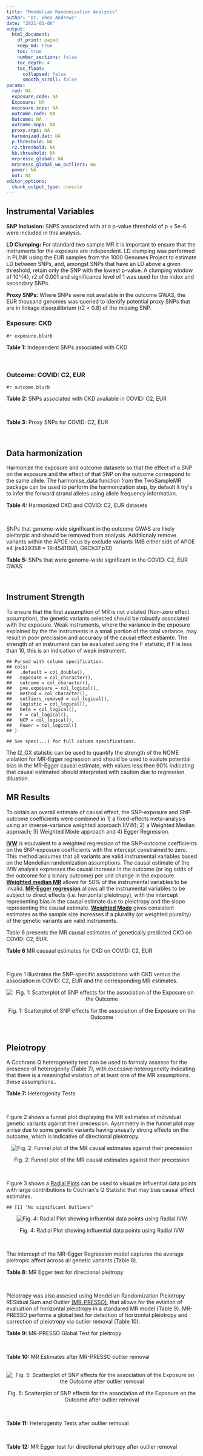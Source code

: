 ```yaml
---
title: "Mendelian Randomization Analysis"
author: "Dr. Shea Andrews"
date: "2021-01-06"
output:
  html_document:
    df_print: paged
    keep_md: true
    toc: true
    number_sections: false
    toc_depth: 4
    toc_float:
      collapsed: false
      smooth_scroll: false
params:
  rwd: NA
  exposure.code: NA
  Exposure: NA
  exposure.snps: NA
  outcome.code: NA
  Outcome: NA
  outcome.snps: NA
  proxy.snps: NA
  harmonized.dat: NA
  p.threshold: NA
  r2.threshold: NA
  kb.threshold: NA
  mrpresso_global: NA
  mrpresso_global_wo_outliers: NA
  power: NA
  out: NA
editor_options:
  chunk_output_type: console
---
```







## Instrumental Variables
**SNP Inclusion:** SNPS associated with at a p-value threshold of p < 5e-6 were included in this analysis.
<br>

**LD Clumping:** For standard two sample MR it is important to ensure that the instruments for the exposure are independent. LD clumping was performed in PLINK using the EUR samples from the 1000 Genomes Project to estimate LD between SNPs, and, amongst SNPs that have an LD above a given threshold, retain only the SNP with the lowest p-value. A clumping window of 10^{4}, r2 of 0.001 and significance level of 1 was used for the index and secondary SNPs.
<br>

**Proxy SNPs:** Where SNPs were not available in the outcome GWAS, the EUR thousand genomes was queried to identify potential proxy SNPs that are in linkage disequilibrium (r2 > 0.8) of the missing SNP.
<br>

### Exposure: CKD
`#r exposure.blurb`
<br>

**Table 1:** Independent SNPs associated with CKD
<div data-pagedtable="false">
  <script data-pagedtable-source type="application/json">
{"columns":[{"label":["SNP"],"name":[1],"type":["chr"],"align":["left"]},{"label":["CHROM"],"name":[2],"type":["dbl"],"align":["right"]},{"label":["POS"],"name":[3],"type":["dbl"],"align":["right"]},{"label":["REF"],"name":[4],"type":["chr"],"align":["left"]},{"label":["ALT"],"name":[5],"type":["chr"],"align":["left"]},{"label":["AF"],"name":[6],"type":["dbl"],"align":["right"]},{"label":["BETA"],"name":[7],"type":["dbl"],"align":["right"]},{"label":["SE"],"name":[8],"type":["dbl"],"align":["right"]},{"label":["Z"],"name":[9],"type":["dbl"],"align":["right"]},{"label":["P"],"name":[10],"type":["dbl"],"align":["right"]},{"label":["N"],"name":[11],"type":["dbl"],"align":["right"]},{"label":["TRAIT"],"name":[12],"type":["chr"],"align":["left"]}],"data":[{"1":"rs140767127","2":"1","3":"22512667","4":"G","5":"A","6":"0.0120","7":"0.2506","8":"0.0490","9":"5.114286","10":"3.109e-07","11":"360555","12":"CKD"},{"1":"rs13374218","2":"1","3":"92133092","4":"A","5":"G","6":"0.1500","7":"0.0643","8":"0.0137","9":"4.693430","10":"2.758e-06","11":"402682","12":"CKD"},{"1":"rs192918821","2":"1","3":"103201827","4":"T","5":"G","6":"0.0000","7":"0.3802","8":"0.0765","9":"4.969930","10":"6.779e-07","11":"388057","12":"CKD"},{"1":"rs12724682","2":"1","3":"113256368","4":"G","5":"C","6":"0.1300","7":"0.0627","8":"0.0136","9":"4.610294","10":"4.060e-06","11":"444729","12":"CKD"},{"1":"rs115530542","2":"1","3":"176528835","4":"C","5":"T","6":"0.0086","7":"0.3258","8":"0.0684","9":"4.763158","10":"1.927e-06","11":"386769","12":"CKD"},{"1":"rs2484639","2":"1","3":"243462367","4":"G","5":"A","6":"0.5100","7":"-0.0774","8":"0.0092","9":"-8.413043","10":"2.950e-17","11":"438949","12":"CKD"},{"1":"rs4632345","2":"2","3":"16702654","4":"G","5":"A","6":"0.7000","7":"-0.0538","8":"0.0104","9":"-5.173077","10":"2.585e-07","11":"402682","12":"CKD"},{"1":"rs780094","2":"2","3":"27741237","4":"T","5":"C","6":"0.6200","7":"0.0459","8":"0.0095","9":"4.831580","10":"1.353e-06","11":"440290","12":"CKD"},{"1":"rs62134681","2":"2","3":"54802397","4":"A","5":"G","6":"0.1500","7":"0.0590","8":"0.0128","9":"4.609370","10":"4.080e-06","11":"444869","12":"CKD"},{"1":"rs13009169","2":"2","3":"63405218","4":"G","5":"A","6":"0.2800","7":"-0.0533","8":"0.0102","9":"-5.225490","10":"1.749e-07","11":"440290","12":"CKD"},{"1":"rs2215827","2":"2","3":"71170117","4":"A","5":"C","6":"0.9680","7":"-0.1415","8":"0.0287","9":"-4.930310","10":"8.052e-07","11":"383320","12":"CKD"},{"1":"rs13391258","2":"2","3":"73848933","4":"C","5":"T","6":"0.2400","7":"-0.0600","8":"0.0108","9":"-5.555556","10":"2.738e-08","11":"444737","12":"CKD"},{"1":"rs62155751","2":"2","3":"96505480","4":"A","5":"T","6":"0.2800","7":"0.0598","8":"0.0119","9":"5.025210","10":"5.417e-07","11":"363716","12":"CKD"},{"1":"rs2580350","2":"2","3":"121996007","4":"G","5":"A","6":"0.5500","7":"0.0550","8":"0.0098","9":"5.612245","10":"1.691e-08","11":"402682","12":"CKD"},{"1":"rs13389381","2":"2","3":"170080596","4":"T","5":"C","6":"0.0900","7":"0.0856","8":"0.0159","9":"5.383650","10":"7.649e-08","11":"440290","12":"CKD"},{"1":"rs187355703","2":"2","3":"176993583","4":"C","5":"G","6":"0.0200","7":"0.1987","8":"0.0312","9":"6.368590","10":"1.801e-10","11":"401575","12":"CKD"},{"1":"rs16847894","2":"2","3":"197107205","4":"G","5":"A","6":"0.2500","7":"0.0489","8":"0.0105","9":"4.657143","10":"3.122e-06","11":"444951","12":"CKD"},{"1":"rs114937187","2":"2","3":"204633258","4":"G","5":"A","6":"0.0071","7":"0.4281","8":"0.0933","9":"4.588424","10":"4.485e-06","11":"309965","12":"CKD"},{"1":"rs1047891","2":"2","3":"211540507","4":"C","5":"A","6":"0.3000","7":"0.0548","8":"0.0106","9":"5.169811","10":"2.276e-07","11":"402682","12":"CKD"},{"1":"rs2541382","2":"2","3":"217680034","4":"C","5":"A","6":"0.5200","7":"0.0434","8":"0.0091","9":"4.769231","10":"1.946e-06","11":"442184","12":"CKD"},{"1":"rs2646263","2":"2","3":"238257353","4":"A","5":"G","6":"0.1200","7":"0.0647","8":"0.0136","9":"4.757350","10":"1.985e-06","11":"444725","12":"CKD"},{"1":"rs6783574","2":"3","3":"30775466","4":"T","5":"G","6":"0.3900","7":"-0.0441","8":"0.0094","9":"-4.691490","10":"2.754e-06","11":"440290","12":"CKD"},{"1":"rs139805151","2":"3","3":"121698565","4":"A","5":"G","6":"0.0400","7":"0.1355","8":"0.0282","9":"4.804960","10":"1.603e-06","11":"399463","12":"CKD"},{"1":"rs357497","2":"3","3":"153943068","4":"C","5":"A","6":"0.8700","7":"0.0692","8":"0.0146","9":"4.739726","10":"2.195e-06","11":"402682","12":"CKD"},{"1":"rs148147326","2":"3","3":"177460986","4":"C","5":"T","6":"0.0150","7":"0.2021","8":"0.0410","9":"4.929268","10":"8.395e-07","11":"436227","12":"CKD"},{"1":"rs74989273","2":"4","3":"23767829","4":"T","5":"A","6":"0.0430","7":"-0.1148","8":"0.0241","9":"-4.763485","10":"1.870e-06","11":"444609","12":"CKD"},{"1":"rs148122199","2":"4","3":"46137585","4":"G","5":"T","6":"0.0082","7":"0.5062","8":"0.1014","9":"4.992110","10":"5.929e-07","11":"194979","12":"CKD"},{"1":"rs62300825","2":"4","3":"77205319","4":"G","5":"A","6":"0.2000","7":"-0.0949","8":"0.0116","9":"-8.181034","10":"2.629e-16","11":"444622","12":"CKD"},{"1":"rs1458038","2":"4","3":"81164723","4":"C","5":"T","6":"0.3100","7":"-0.0590","8":"0.0100","9":"-5.900000","10":"4.206e-09","11":"440290","12":"CKD"},{"1":"rs2972028","2":"4","3":"89655191","4":"C","5":"T","6":"0.3000","7":"0.0495","8":"0.0105","9":"4.714286","10":"2.549e-06","11":"402682","12":"CKD"},{"1":"rs543669349","2":"4","3":"100465573","4":"T","5":"G","6":"0.0200","7":"0.2603","8":"0.0565","9":"4.607080","10":"4.040e-06","11":"338936","12":"CKD"},{"1":"rs4146606","2":"5","3":"34504007","4":"T","5":"C","6":"0.5100","7":"0.0462","8":"0.0091","9":"5.076920","10":"4.199e-07","11":"444802","12":"CKD"},{"1":"rs700221","2":"5","3":"39357175","4":"A","5":"G","6":"0.4100","7":"0.0719","8":"0.0098","9":"7.336730","10":"2.192e-13","11":"402682","12":"CKD"},{"1":"rs35716097","2":"5","3":"176806636","4":"C","5":"T","6":"0.3200","7":"0.0785","8":"0.0105","9":"7.476190","10":"8.202e-14","11":"402682","12":"CKD"},{"1":"rs115875030","2":"6","3":"1283383","4":"G","5":"A","6":"0.0150","7":"0.2620","8":"0.0562","9":"4.661922","10":"3.075e-06","11":"309923","12":"CKD"},{"1":"rs9368061","2":"6","3":"10165331","4":"G","5":"A","6":"0.0230","7":"0.1511","8":"0.0318","9":"4.751572","10":"2.092e-06","11":"435581","12":"CKD"},{"1":"rs898165","2":"6","3":"21208429","4":"G","5":"A","6":"0.1400","7":"-0.0710","8":"0.0132","9":"-5.378788","10":"7.407e-08","11":"440290","12":"CKD"},{"1":"rs3130626","2":"6","3":"31598489","4":"A","5":"G","6":"0.1800","7":"0.0631","8":"0.0122","9":"5.172130","10":"2.256e-07","11":"434558","12":"CKD"},{"1":"rs881858","2":"6","3":"43806609","4":"G","5":"A","6":"0.7000","7":"0.0616","8":"0.0101","9":"6.099010","10":"1.189e-09","11":"439981","12":"CKD"},{"1":"rs9474801","2":"6","3":"54186999","4":"A","5":"G","6":"0.6600","7":"-0.0522","8":"0.0096","9":"-5.437500","10":"4.606e-08","11":"444725","12":"CKD"},{"1":"rs4351283","2":"6","3":"130374711","4":"T","5":"C","6":"0.6800","7":"-0.0503","8":"0.0110","9":"-4.572730","10":"4.810e-06","11":"349158","12":"CKD"},{"1":"rs212766","2":"6","3":"133788976","4":"G","5":"A","6":"0.4200","7":"0.0449","8":"0.0098","9":"4.581633","10":"4.272e-06","11":"402682","12":"CKD"},{"1":"rs12205178","2":"6","3":"160648923","4":"G","5":"A","6":"0.1200","7":"0.0931","8":"0.0140","9":"6.650000","10":"3.087e-11","11":"444904","12":"CKD"},{"1":"rs4710721","2":"6","3":"170741270","4":"T","5":"C","6":"0.1500","7":"0.0632","8":"0.0135","9":"4.681480","10":"2.597e-06","11":"396950","12":"CKD"},{"1":"rs11761603","2":"7","3":"1286912","4":"T","5":"C","6":"0.7000","7":"0.0674","8":"0.0119","9":"5.663870","10":"1.352e-08","11":"341496","12":"CKD"},{"1":"rs12155164","2":"7","3":"24388428","4":"G","5":"C","6":"0.0780","7":"0.0843","8":"0.0181","9":"4.657459","10":"3.166e-06","11":"402682","12":"CKD"},{"1":"rs118175889","2":"7","3":"33101826","4":"C","5":"A","6":"0.0051","7":"0.5827","8":"0.1195","9":"4.876151","10":"1.090e-06","11":"342853","12":"CKD"},{"1":"rs6464399","2":"7","3":"140895857","4":"G","5":"C","6":"0.7000","7":"0.0540","8":"0.0106","9":"5.094340","10":"3.759e-07","11":"402682","12":"CKD"},{"1":"rs10224002","2":"7","3":"151415041","4":"A","5":"G","6":"0.2800","7":"0.1083","8":"0.0102","9":"10.617600","10":"2.651e-26","11":"440290","12":"CKD"},{"1":"rs11773000","2":"7","3":"152741593","4":"G","5":"A","6":"0.1400","7":"0.0607","8":"0.0130","9":"4.669231","10":"3.197e-06","11":"440290","12":"CKD"},{"1":"rs2365286","2":"7","3":"156258179","4":"G","5":"A","6":"0.7400","7":"0.0485","8":"0.0105","9":"4.619048","10":"3.838e-06","11":"444912","12":"CKD"},{"1":"rs4871907","2":"8","3":"23786784","4":"C","5":"A","6":"0.5500","7":"-0.0628","8":"0.0097","9":"-6.474227","10":"9.909e-11","11":"402682","12":"CKD"},{"1":"rs75989366","2":"9","3":"9364975","4":"T","5":"C","6":"0.0200","7":"0.1803","8":"0.0387","9":"4.658910","10":"3.225e-06","11":"398713","12":"CKD"},{"1":"rs138925303","2":"9","3":"22586850","4":"C","5":"T","6":"0.0063","7":"0.3890","8":"0.0841","9":"4.625446","10":"3.751e-06","11":"333958","12":"CKD"},{"1":"rs1889937","2":"9","3":"71403106","4":"G","5":"A","6":"0.6300","7":"-0.0624","8":"0.0100","9":"-6.240000","10":"5.146e-10","11":"388729","12":"CKD"},{"1":"rs138999117","2":"9","3":"104779029","4":"C","5":"G","6":"0.0100","7":"0.2567","8":"0.0520","9":"4.936540","10":"7.852e-07","11":"395630","12":"CKD"},{"1":"rs191543228","2":"9","3":"117560794","4":"C","5":"T","6":"0.0077","7":"0.2948","8":"0.0635","9":"4.642520","10":"3.382e-06","11":"363169","12":"CKD"},{"1":"rs7908590","2":"10","3":"952523","4":"C","5":"G","6":"0.0700","7":"0.1343","8":"0.0188","9":"7.143620","10":"8.993e-13","11":"402682","12":"CKD"},{"1":"rs572932346","2":"10","3":"6000390","4":"C","5":"T","6":"0.0097","7":"0.4105","8":"0.0886","9":"4.633183","10":"3.568e-06","11":"308281","12":"CKD"},{"1":"rs10508408","2":"10","3":"10632421","4":"A","5":"C","6":"0.3600","7":"0.0463","8":"0.0100","9":"4.630000","10":"3.608e-06","11":"402682","12":"CKD"},{"1":"rs61844307","2":"10","3":"32356943","4":"G","5":"A","6":"0.2500","7":"0.0506","8":"0.0110","9":"4.600000","10":"4.208e-06","11":"402682","12":"CKD"},{"1":"rs2224242","2":"10","3":"35655680","4":"G","5":"T","6":"0.0190","7":"0.1771","8":"0.0357","9":"4.960784","10":"6.906e-07","11":"400180","12":"CKD"},{"1":"rs10840379","2":"11","3":"10278460","4":"G","5":"A","6":"0.3500","7":"-0.0508","8":"0.0101","9":"-5.029703","10":"4.575e-07","11":"402682","12":"CKD"},{"1":"rs12785452","2":"11","3":"20346202","4":"C","5":"T","6":"0.0093","7":"0.2385","8":"0.0518","9":"4.604247","10":"4.217e-06","11":"394237","12":"CKD"},{"1":"rs322624","2":"11","3":"29823741","4":"C","5":"T","6":"0.8100","7":"-0.0604","8":"0.0124","9":"-4.870968","10":"1.032e-06","11":"402682","12":"CKD"},{"1":"rs3925584","2":"11","3":"30760335","4":"T","5":"C","6":"0.4400","7":"-0.0800","8":"0.0092","9":"-8.695650","10":"4.675e-18","11":"440210","12":"CKD"},{"1":"rs10437655","2":"11","3":"47391948","4":"G","5":"A","6":"0.3800","7":"0.0462","8":"0.0093","9":"4.967742","10":"7.081e-07","11":"444720","12":"CKD"},{"1":"rs77713116","2":"11","3":"65531109","4":"C","5":"G","6":"0.3500","7":"0.0752","8":"0.0116","9":"6.482760","10":"1.031e-10","11":"306905","12":"CKD"},{"1":"rs659375","2":"11","3":"119012846","4":"T","5":"A","6":"0.2800","7":"0.0546","8":"0.0108","9":"5.055556","10":"3.952e-07","11":"402682","12":"CKD"},{"1":"rs10783861","2":"12","3":"58357941","4":"C","5":"T","6":"0.5900","7":"0.0456","8":"0.0094","9":"4.851064","10":"1.147e-06","11":"440290","12":"CKD"},{"1":"rs17024981","2":"12","3":"96388052","4":"G","5":"A","6":"0.0550","7":"0.1019","8":"0.0216","9":"4.717593","10":"2.488e-06","11":"402682","12":"CKD"},{"1":"rs2111901","2":"12","3":"109260190","4":"C","5":"A","6":"0.4900","7":"0.0456","8":"0.0098","9":"4.653061","10":"3.003e-06","11":"402682","12":"CKD"},{"1":"rs9557732","2":"13","3":"102400899","4":"A","5":"G","6":"0.1400","7":"0.0628","8":"0.0137","9":"4.583940","10":"4.692e-06","11":"396950","12":"CKD"},{"1":"rs7178881","2":"15","3":"39224897","4":"C","5":"A","6":"0.4100","7":"-0.0544","8":"0.0092","9":"-5.913043","10":"4.140e-09","11":"444846","12":"CKD"},{"1":"rs1049518","2":"15","3":"45653367","4":"G","5":"A","6":"0.3800","7":"0.0788","8":"0.0094","9":"8.382979","10":"5.422e-17","11":"440290","12":"CKD"},{"1":"rs149161627","2":"15","3":"53769331","4":"C","5":"G","6":"0.0100","7":"0.3144","8":"0.0665","9":"4.727820","10":"2.298e-06","11":"353469","12":"CKD"},{"1":"rs17730281","2":"15","3":"53907948","4":"G","5":"A","6":"0.2300","7":"-0.0869","8":"0.0110","9":"-7.900000","10":"2.677e-15","11":"440290","12":"CKD"},{"1":"rs4886747","2":"15","3":"76151081","4":"G","5":"A","6":"0.8200","7":"0.0680","8":"0.0127","9":"5.354331","10":"9.714e-08","11":"402682","12":"CKD"},{"1":"rs191263819","2":"16","3":"2763382","4":"A","5":"G","6":"0.0100","7":"0.3031","8":"0.0659","9":"4.599390","10":"4.200e-06","11":"282397","12":"CKD"},{"1":"rs77924615","2":"16","3":"20392332","4":"G","5":"A","6":"0.2000","7":"-0.2237","8":"0.0128","9":"-17.476562","10":"6.383e-69","11":"402682","12":"CKD"},{"1":"rs148129612","2":"16","3":"20392670","4":"G","5":"T","6":"0.0240","7":"0.2048","8":"0.0420","9":"4.876190","10":"1.052e-06","11":"323069","12":"CKD"},{"1":"rs2131755","2":"16","3":"84857378","4":"A","5":"G","6":"0.4000","7":"-0.0468","8":"0.0099","9":"-4.727270","10":"2.506e-06","11":"396950","12":"CKD"},{"1":"rs111653425","2":"17","3":"19474875","4":"C","5":"T","6":"0.0140","7":"0.2630","8":"0.0487","9":"5.400411","10":"6.648e-08","11":"327596","12":"CKD"},{"1":"rs2078447","2":"17","3":"34959861","4":"A","5":"G","6":"0.4300","7":"-0.0494","8":"0.0093","9":"-5.311830","10":"1.024e-07","11":"444967","12":"CKD"},{"1":"rs11657044","2":"17","3":"59450105","4":"T","5":"C","6":"0.8300","7":"-0.0663","8":"0.0123","9":"-5.390240","10":"6.669e-08","11":"444632","12":"CKD"},{"1":"rs203184","2":"18","3":"38075456","4":"G","5":"A","6":"0.2100","7":"-0.0522","8":"0.0112","9":"-4.660714","10":"3.434e-06","11":"444717","12":"CKD"},{"1":"rs73455138","2":"18","3":"49647642","4":"C","5":"T","6":"0.0081","7":"0.3725","8":"0.0792","9":"4.703283","10":"2.592e-06","11":"336094","12":"CKD"},{"1":"rs17070258","2":"18","3":"60298712","4":"G","5":"A","6":"0.0470","7":"0.1133","8":"0.0236","9":"4.800847","10":"1.657e-06","11":"402682","12":"CKD"},{"1":"rs8096658","2":"18","3":"77156537","4":"C","5":"G","6":"0.4900","7":"0.0640","8":"0.0110","9":"5.818180","10":"5.168e-09","11":"353141","12":"CKD"},{"1":"rs138567877","2":"19","3":"4729747","4":"T","5":"C","6":"0.0400","7":"-0.1796","8":"0.0350","9":"-5.131430","10":"2.877e-07","11":"300608","12":"CKD"},{"1":"rs11879596","2":"19","3":"11537377","4":"G","5":"A","6":"0.0180","7":"0.1745","8":"0.0364","9":"4.793956","10":"1.647e-06","11":"405450","12":"CKD"},{"1":"rs8101667","2":"19","3":"33402419","4":"T","5":"C","6":"0.6600","7":"0.0494","8":"0.0097","9":"5.092780","10":"3.174e-07","11":"444959","12":"CKD"},{"1":"rs16998438","2":"20","3":"16879800","4":"G","5":"A","6":"0.0088","7":"0.3699","8":"0.0709","9":"5.217207","10":"1.786e-07","11":"346094","12":"CKD"},{"1":"rs6010802","2":"20","3":"61619812","4":"T","5":"C","6":"0.6200","7":"0.0477","8":"0.0103","9":"4.631070","10":"3.744e-06","11":"388259","12":"CKD"},{"1":"rs2823139","2":"21","3":"16576783","4":"G","5":"A","6":"0.3400","7":"0.0501","8":"0.0097","9":"5.164948","10":"2.278e-07","11":"437840","12":"CKD"},{"1":"rs9305730","2":"21","3":"42550407","4":"T","5":"A","6":"0.9700","7":"-0.3008","8":"0.0598","9":"-5.030100","10":"4.831e-07","11":"343485","12":"CKD"}],"options":{"columns":{"min":{},"max":[10]},"rows":{"min":[10],"max":[10]},"pages":{}}}
  </script>
</div>
<br>

### Outcome: COVID: C2, EUR
`#r outcome.blurb`
<br>

**Table 2:** SNPs associated with CKD avaliable in COVID: C2, EUR
<div data-pagedtable="false">
  <script data-pagedtable-source type="application/json">
{"columns":[{"label":["SNP"],"name":[1],"type":["chr"],"align":["left"]},{"label":["CHROM"],"name":[2],"type":["dbl"],"align":["right"]},{"label":["POS"],"name":[3],"type":["dbl"],"align":["right"]},{"label":["REF"],"name":[4],"type":["chr"],"align":["left"]},{"label":["ALT"],"name":[5],"type":["chr"],"align":["left"]},{"label":["AF"],"name":[6],"type":["dbl"],"align":["right"]},{"label":["BETA"],"name":[7],"type":["dbl"],"align":["right"]},{"label":["SE"],"name":[8],"type":["dbl"],"align":["right"]},{"label":["Z"],"name":[9],"type":["dbl"],"align":["right"]},{"label":["P"],"name":[10],"type":["dbl"],"align":["right"]},{"label":["N"],"name":[11],"type":["dbl"],"align":["right"]},{"label":["TRAIT"],"name":[12],"type":["chr"],"align":["left"]}],"data":[{"1":"rs140767127","2":"1","3":"22512667","4":"G","5":"A","6":"0.018660","7":"8.0318e-03","8":"0.0377950","9":"0.212509591","10":"0.831700","11":"1647533","12":"COVID_C2__EUR"},{"1":"rs13374218","2":"1","3":"92133092","4":"A","5":"G","6":"0.164600","7":"4.1224e-03","8":"0.0114800","9":"0.359094077","10":"0.719500","11":"1602417","12":"COVID_C2__EUR"},{"1":"rs192918821","2":"1","3":"103201827","4":"T","5":"G","6":"0.003753","7":"1.1800e-01","8":"0.0658540","9":"1.791842561","10":"0.073150","11":"1438442","12":"COVID_C2__EUR"},{"1":"rs12724682","2":"1","3":"113256368","4":"G","5":"C","6":"0.134700","7":"6.6390e-03","8":"0.0119000","9":"0.557899160","10":"0.576900","11":"1683585","12":"COVID_C2__EUR"},{"1":"rs115530542","2":"1","3":"176528835","4":"C","5":"T","6":"0.005077","7":"-4.4669e-02","8":"0.0557850","9":"-0.800734965","10":"0.423300","11":"1545510","12":"COVID_C2__EUR"},{"1":"rs2484639","2":"1","3":"243462367","4":"G","5":"A","6":"0.518800","7":"6.0477e-03","8":"0.0092201","9":"0.655925641","10":"0.511900","11":"1667913","12":"COVID_C2__EUR"},{"1":"rs4632345","2":"2","3":"16702654","4":"G","5":"A","6":"0.679500","7":"-1.3080e-02","8":"0.0088803","9":"-1.472923212","10":"0.140800","11":"1602776","12":"COVID_C2__EUR"},{"1":"rs780094","2":"2","3":"27741237","4":"T","5":"C","6":"0.619000","7":"-4.7211e-03","8":"0.0083493","9":"-0.565448600","10":"0.571800","11":"1672509","12":"COVID_C2__EUR"},{"1":"rs62134681","2":"2","3":"54802397","4":"A","5":"G","6":"0.148500","7":"-7.7445e-03","8":"0.0109620","9":"-0.706486043","10":"0.479900","11":"1683588","12":"COVID_C2__EUR"},{"1":"rs13009169","2":"2","3":"63405218","4":"G","5":"A","6":"0.279100","7":"-9.8967e-03","8":"0.0089074","9":"-1.111064957","10":"0.266500","11":"1683588","12":"COVID_C2__EUR"},{"1":"rs2215827","2":"2","3":"71170117","4":"A","5":"C","6":"0.968100","7":"-1.5036e-02","8":"0.0280860","9":"-0.535355693","10":"0.592400","11":"1586236","12":"COVID_C2__EUR"},{"1":"rs13391258","2":"2","3":"73848933","4":"C","5":"T","6":"0.232800","7":"1.5799e-03","8":"0.0095103","9":"0.166125149","10":"0.868100","11":"1683588","12":"COVID_C2__EUR"},{"1":"rs62155751","2":"2","3":"96505480","4":"A","5":"T","6":"0.280600","7":"-2.5412e-02","8":"0.0096693","9":"-2.628111652","10":"0.008585","11":"1588455","12":"COVID_C2__EUR"},{"1":"rs2580350","2":"2","3":"121996007","4":"G","5":"A","6":"0.555700","7":"2.6965e-05","8":"0.0083752","9":"0.003219625","10":"0.997400","11":"1601507","12":"COVID_C2__EUR"},{"1":"rs13389381","2":"2","3":"170080596","4":"T","5":"C","6":"0.084850","7":"-1.1579e-02","8":"0.0141350","9":"-0.819172267","10":"0.412700","11":"1683588","12":"COVID_C2__EUR"},{"1":"rs187355703","2":"2","3":"176993583","4":"C","5":"G","6":"0.029180","7":"6.9139e-03","8":"0.0274450","9":"0.251918382","10":"0.801100","11":"1679908","12":"COVID_C2__EUR"},{"1":"rs16847894","2":"2","3":"197107205","4":"G","5":"A","6":"0.260300","7":"-1.6914e-05","8":"0.0093412","9":"-0.001810688","10":"0.998600","11":"1674109","12":"COVID_C2__EUR"},{"1":"rs114937187","2":"2","3":"204633258","4":"G","5":"A","6":"0.006085","7":"-3.1383e-02","8":"0.0649480","9":"-0.483201946","10":"0.628900","11":"1037017","12":"COVID_C2__EUR"},{"1":"rs1047891","2":"2","3":"211540507","4":"C","5":"A","6":"0.309800","7":"1.2085e-02","8":"0.0086555","9":"1.396222055","10":"0.162600","11":"1683229","12":"COVID_C2__EUR"},{"1":"rs2541382","2":"2","3":"217680034","4":"C","5":"A","6":"0.524800","7":"3.2278e-03","8":"0.0083154","9":"0.388171345","10":"0.697900","11":"1673532","12":"COVID_C2__EUR"},{"1":"rs2646263","2":"2","3":"238257353","4":"A","5":"G","6":"0.127300","7":"4.8833e-03","8":"0.0120020","9":"0.406873854","10":"0.684100","11":"1683228","12":"COVID_C2__EUR"},{"1":"rs6783574","2":"3","3":"30775466","4":"T","5":"G","6":"0.401500","7":"1.4213e-02","8":"0.0083795","9":"1.696163256","10":"0.089850","11":"1673804","12":"COVID_C2__EUR"},{"1":"rs139805151","2":"3","3":"121698565","4":"A","5":"G","6":"0.051200","7":"-2.2786e-02","8":"0.0226100","9":"-1.007784166","10":"0.313600","11":"1670516","12":"COVID_C2__EUR"},{"1":"rs357497","2":"3","3":"153943068","4":"C","5":"A","6":"0.857400","7":"1.3409e-02","8":"0.0126160","9":"1.062856690","10":"0.287900","11":"1663748","12":"COVID_C2__EUR"},{"1":"rs148147326","2":"3","3":"177460986","4":"C","5":"T","6":"0.022950","7":"-5.1357e-02","8":"0.0362340","9":"-1.417370426","10":"0.156400","11":"1632736","12":"COVID_C2__EUR"},{"1":"rs74989273","2":"4","3":"23767829","4":"T","5":"A","6":"0.051890","7":"-1.0925e-04","8":"0.0204100","9":"-0.005352768","10":"0.995700","11":"1612832","12":"COVID_C2__EUR"},{"1":"rs148122199","2":"4","3":"46137585","4":"G","5":"T","6":"0.003145","7":"3.9350e-02","8":"0.0840620","9":"0.468106873","10":"0.639700","11":"1165410","12":"COVID_C2__EUR"},{"1":"rs62300825","2":"4","3":"77205319","4":"G","5":"A","6":"0.204800","7":"-2.4648e-02","8":"0.0112810","9":"-2.184912685","10":"0.028900","11":"1393568","12":"COVID_C2__EUR"},{"1":"rs1458038","2":"4","3":"81164723","4":"C","5":"T","6":"0.315100","7":"-1.4143e-03","8":"0.0088128","9":"-0.160482480","10":"0.872500","11":"1682319","12":"COVID_C2__EUR"},{"1":"rs2972028","2":"4","3":"89655191","4":"C","5":"T","6":"0.297400","7":"-1.7006e-02","8":"0.0089987","9":"-1.889828531","10":"0.058790","11":"1683588","12":"COVID_C2__EUR"},{"1":"rs543669349","2":"4","3":"100465573","4":"T","5":"G","6":"0.014480","7":"-1.2919e-02","8":"0.0349760","9":"-0.369367566","10":"0.711800","11":"1595250","12":"COVID_C2__EUR"},{"1":"rs4146606","2":"5","3":"34504007","4":"T","5":"C","6":"0.521100","7":"3.6968e-03","8":"0.0084639","9":"0.436772646","10":"0.662300","11":"1660486","12":"COVID_C2__EUR"},{"1":"rs700221","2":"5","3":"39357175","4":"A","5":"G","6":"0.408100","7":"-4.5787e-04","8":"0.0091214","9":"-0.050197338","10":"0.960000","11":"1682924","12":"COVID_C2__EUR"},{"1":"rs35716097","2":"5","3":"176806636","4":"C","5":"T","6":"0.325600","7":"-1.4626e-02","8":"0.0087392","9":"-1.673608568","10":"0.094210","11":"1611563","12":"COVID_C2__EUR"},{"1":"rs115875030","2":"6","3":"1283383","4":"G","5":"A","6":"0.007405","7":"9.5824e-02","8":"0.0619760","9":"1.546146896","10":"0.122100","11":"1427079","12":"COVID_C2__EUR"},{"1":"rs9368061","2":"6","3":"10165331","4":"G","5":"A","6":"0.024350","7":"-1.2078e-02","8":"0.0308890","9":"-0.391012982","10":"0.695800","11":"1673173","12":"COVID_C2__EUR"},{"1":"rs898165","2":"6","3":"21208429","4":"G","5":"A","6":"0.146800","7":"1.8749e-03","8":"0.0113840","9":"0.164696065","10":"0.869200","11":"1620709","12":"COVID_C2__EUR"},{"1":"rs3130626","2":"6","3":"31598489","4":"A","5":"G","6":"0.190600","7":"-1.2452e-02","8":"0.0109330","9":"-1.138937163","10":"0.254700","11":"1408398","12":"COVID_C2__EUR"},{"1":"rs881858","2":"6","3":"43806609","4":"G","5":"A","6":"0.691100","7":"6.9338e-03","8":"0.0100650","9":"0.688902136","10":"0.490900","11":"1601507","12":"COVID_C2__EUR"},{"1":"rs9474801","2":"6","3":"54186999","4":"A","5":"G","6":"0.667900","7":"-4.2696e-03","8":"0.0085578","9":"-0.498913272","10":"0.617800","11":"1683228","12":"COVID_C2__EUR"},{"1":"rs4351283","2":"6","3":"130374711","4":"T","5":"C","6":"0.674300","7":"5.1298e-03","8":"0.0090546","9":"0.566540764","10":"0.571000","11":"1558629","12":"COVID_C2__EUR"},{"1":"rs212766","2":"6","3":"133788976","4":"G","5":"A","6":"0.436500","7":"6.2782e-03","8":"0.0083557","9":"0.751367330","10":"0.452400","11":"1601753","12":"COVID_C2__EUR"},{"1":"rs12205178","2":"6","3":"160648923","4":"G","5":"A","6":"0.122700","7":"-1.3933e-02","8":"0.0125760","9":"-1.107903944","10":"0.267900","11":"1683588","12":"COVID_C2__EUR"},{"1":"rs4710721","2":"6","3":"170741270","4":"T","5":"C","6":"0.141500","7":"6.4352e-03","8":"0.0115260","9":"0.558320319","10":"0.576600","11":"1683588","12":"COVID_C2__EUR"},{"1":"rs11761603","2":"7","3":"1286912","4":"T","5":"C","6":"0.686700","7":"-1.6505e-03","8":"0.0091405","9":"-0.180569991","10":"0.856700","11":"1594555","12":"COVID_C2__EUR"},{"1":"rs12155164","2":"7","3":"24388428","4":"G","5":"C","6":"0.090510","7":"1.4696e-02","8":"0.0153000","9":"0.960522876","10":"0.336800","11":"1602417","12":"COVID_C2__EUR"},{"1":"rs6464399","2":"7","3":"140895857","4":"G","5":"C","6":"0.713200","7":"-2.7251e-03","8":"0.0091442","9":"-0.298014042","10":"0.765700","11":"1417377","12":"COVID_C2__EUR"},{"1":"rs10224002","2":"7","3":"151415041","4":"A","5":"G","6":"0.278300","7":"-3.4706e-04","8":"0.0088679","9":"-0.039136661","10":"0.968800","11":"1682319","12":"COVID_C2__EUR"},{"1":"rs11773000","2":"7","3":"152741593","4":"G","5":"A","6":"0.148300","7":"-3.7036e-02","8":"0.0116930","9":"-3.167365090","10":"0.001538","11":"1612473","12":"COVID_C2__EUR"},{"1":"rs2365286","2":"7","3":"156258179","4":"G","5":"A","6":"0.739100","7":"-2.1469e-03","8":"0.0092466","9":"-0.232182640","10":"0.816400","11":"1683229","12":"COVID_C2__EUR"},{"1":"rs4871907","2":"8","3":"23786784","4":"C","5":"A","6":"0.538800","7":"-9.9264e-03","8":"0.0085450","9":"-1.161661791","10":"0.245400","11":"1593297","12":"COVID_C2__EUR"},{"1":"rs75989366","2":"9","3":"9364975","4":"T","5":"C","6":"0.011360","7":"1.9631e-02","8":"0.0455580","9":"0.430901269","10":"0.666500","11":"1511629","12":"COVID_C2__EUR"},{"1":"rs138925303","2":"9","3":"22586850","4":"C","5":"T","6":"0.008869","7":"3.6912e-03","8":"0.0630900","9":"0.058506895","10":"0.953300","11":"1010574","12":"COVID_C2__EUR"},{"1":"rs1889937","2":"9","3":"71403106","4":"G","5":"A","6":"0.634400","7":"-9.1735e-04","8":"0.0092521","9":"-0.099150463","10":"0.921000","11":"1593297","12":"COVID_C2__EUR"},{"1":"rs138999117","2":"9","3":"104779029","4":"C","5":"G","6":"0.007872","7":"2.7432e-02","8":"0.0452430","9":"0.606325840","10":"0.544300","11":"1589829","12":"COVID_C2__EUR"},{"1":"rs7908590","2":"10","3":"952523","4":"C","5":"G","6":"0.070680","7":"-7.5362e-03","8":"0.0163710","9":"-0.460338403","10":"0.645300","11":"1408398","12":"COVID_C2__EUR"},{"1":"rs572932346","2":"10","3":"6000390","4":"C","5":"T","6":"0.006030","7":"-1.1791e-01","8":"0.0813500","9":"-1.449416103","10":"0.147200","11":"1443994","12":"COVID_C2__EUR"},{"1":"rs10508408","2":"10","3":"10632421","4":"A","5":"C","6":"0.368000","7":"-3.3225e-03","8":"0.0087996","9":"-0.377573981","10":"0.705700","11":"1601507","12":"COVID_C2__EUR"},{"1":"rs61844307","2":"10","3":"32356943","4":"G","5":"A","6":"0.244700","7":"-1.8141e-03","8":"0.0097299","9":"-0.186445904","10":"0.852100","11":"1434462","12":"COVID_C2__EUR"},{"1":"rs2224242","2":"10","3":"35655680","4":"G","5":"T","6":"0.025190","7":"-9.3002e-03","8":"0.0304390","9":"-0.305535661","10":"0.760000","11":"1670474","12":"COVID_C2__EUR"},{"1":"rs10840379","2":"11","3":"10278460","4":"G","5":"A","6":"0.345900","7":"-1.6362e-02","8":"0.0084749","9":"-1.930642249","10":"0.053540","11":"1683588","12":"COVID_C2__EUR"},{"1":"rs12785452","2":"11","3":"20346202","4":"C","5":"T","6":"0.009082","7":"-2.0745e-02","8":"0.0476560","9":"-0.435307202","10":"0.663300","11":"1530247","12":"COVID_C2__EUR"},{"1":"rs322624","2":"11","3":"29823741","4":"C","5":"T","6":"0.798300","7":"2.8860e-03","8":"0.0105040","9":"0.274752475","10":"0.783500","11":"1602417","12":"COVID_C2__EUR"},{"1":"rs3925584","2":"11","3":"30760335","4":"T","5":"C","6":"0.451600","7":"2.6507e-03","8":"0.0080679","9":"0.328548941","10":"0.742500","11":"1682319","12":"COVID_C2__EUR"},{"1":"rs10437655","2":"11","3":"47391948","4":"G","5":"A","6":"0.386000","7":"1.9251e-02","8":"0.0086615","9":"2.222594239","10":"0.026240","11":"1239366","12":"COVID_C2__EUR"},{"1":"rs77713116","2":"11","3":"65531109","4":"C","5":"G","6":"0.382300","7":"4.7820e-04","8":"0.0091493","9":"0.052266294","10":"0.958300","11":"1283439","12":"COVID_C2__EUR"},{"1":"rs659375","2":"11","3":"119012846","4":"T","5":"A","6":"0.271800","7":"-7.7563e-03","8":"0.0095998","9":"-0.807964749","10":"0.419100","11":"1362793","12":"COVID_C2__EUR"},{"1":"rs10783861","2":"12","3":"58357941","4":"C","5":"T","6":"0.590100","7":"1.0453e-02","8":"0.0084541","9":"1.236441490","10":"0.216300","11":"1674109","12":"COVID_C2__EUR"},{"1":"rs17024981","2":"12","3":"96388052","4":"G","5":"A","6":"0.068280","7":"-2.5048e-02","8":"0.0172690","9":"-1.450460362","10":"0.146900","11":"1612473","12":"COVID_C2__EUR"},{"1":"rs2111901","2":"12","3":"109260190","4":"C","5":"A","6":"0.509400","7":"1.3611e-02","8":"0.0086744","9":"1.569099880","10":"0.116600","11":"1574793","12":"COVID_C2__EUR"},{"1":"rs9557732","2":"13","3":"102400899","4":"A","5":"G","6":"0.155100","7":"1.1039e-02","8":"0.0114370","9":"0.965200665","10":"0.334400","11":"1673173","12":"COVID_C2__EUR"},{"1":"rs7178881","2":"15","3":"39224897","4":"C","5":"A","6":"0.399000","7":"2.6028e-03","8":"0.0082434","9":"0.315743504","10":"0.752200","11":"1682319","12":"COVID_C2__EUR"},{"1":"rs1049518","2":"15","3":"45653367","4":"G","5":"A","6":"0.381700","7":"-9.4103e-04","8":"0.0084046","9":"-0.111966066","10":"0.910800","11":"1672868","12":"COVID_C2__EUR"},{"1":"rs149161627","2":"15","3":"53769331","4":"C","5":"G","6":"0.006930","7":"-1.8662e-02","8":"0.0561400","9":"-0.332418953","10":"0.739600","11":"1517885","12":"COVID_C2__EUR"},{"1":"rs17730281","2":"15","3":"53907948","4":"G","5":"A","6":"0.240200","7":"8.7293e-03","8":"0.0096050","9":"0.908828735","10":"0.363400","11":"1683229","12":"COVID_C2__EUR"},{"1":"rs4886747","2":"15","3":"76151081","4":"G","5":"A","6":"0.812600","7":"-5.1181e-03","8":"0.0110590","9":"-0.462799530","10":"0.643500","11":"1592387","12":"COVID_C2__EUR"},{"1":"rs191263819","2":"16","3":"2763382","4":"A","5":"G","6":"0.014500","7":"6.9875e-02","8":"0.0502040","9":"1.391821369","10":"0.164000","11":"1580740","12":"COVID_C2__EUR"},{"1":"rs77924615","2":"16","3":"20392332","4":"G","5":"A","6":"0.207900","7":"1.2473e-02","8":"0.0104150","9":"1.197599616","10":"0.231100","11":"1673173","12":"COVID_C2__EUR"},{"1":"rs148129612","2":"16","3":"20392670","4":"G","5":"T","6":"0.021270","7":"-3.8116e-03","8":"0.0371800","9":"-0.102517483","10":"0.918300","11":"1629235","12":"COVID_C2__EUR"},{"1":"rs2131755","2":"16","3":"84857378","4":"A","5":"G","6":"0.405300","7":"-2.2980e-03","8":"0.0084215","9":"-0.272873004","10":"0.785000","11":"1578516","12":"COVID_C2__EUR"},{"1":"rs111653425","2":"17","3":"19474875","4":"C","5":"T","6":"0.010780","7":"-8.7248e-02","8":"0.0471380","9":"-1.850905851","10":"0.064180","11":"1578475","12":"COVID_C2__EUR"},{"1":"rs2078447","2":"17","3":"34959861","4":"A","5":"G","6":"0.411000","7":"-9.2374e-03","8":"0.0085363","9":"-1.082131603","10":"0.279200","11":"1664053","12":"COVID_C2__EUR"},{"1":"rs11657044","2":"17","3":"59450105","4":"T","5":"C","6":"0.823400","7":"4.8863e-03","8":"0.0108360","9":"0.450932078","10":"0.652000","11":"1599042","12":"COVID_C2__EUR"},{"1":"rs203184","2":"18","3":"38075456","4":"G","5":"A","6":"0.226000","7":"3.5333e-03","8":"0.0099550","9":"0.354927172","10":"0.722600","11":"1602776","12":"COVID_C2__EUR"},{"1":"rs73455138","2":"18","3":"49647642","4":"C","5":"T","6":"0.006349","7":"1.3415e-02","8":"0.0509160","9":"0.263473171","10":"0.792200","11":"1550566","12":"COVID_C2__EUR"},{"1":"rs17070258","2":"18","3":"60298712","4":"G","5":"A","6":"0.053850","7":"2.3053e-02","8":"0.0189590","9":"1.215939659","10":"0.224000","11":"1612473","12":"COVID_C2__EUR"},{"1":"rs8096658","2":"18","3":"77156537","4":"C","5":"G","6":"0.473500","7":"5.5692e-03","8":"0.0088346","9":"0.630385077","10":"0.528400","11":"1564859","12":"COVID_C2__EUR"},{"1":"rs138567877","2":"19","3":"4729747","4":"T","5":"C","6":"0.038630","7":"4.2639e-02","8":"0.0273190","9":"1.560781873","10":"0.118600","11":"1563338","12":"COVID_C2__EUR"},{"1":"rs11879596","2":"19","3":"11537377","4":"G","5":"A","6":"0.023520","7":"1.6064e-02","8":"0.0345180","9":"0.465380381","10":"0.641700","11":"1651348","12":"COVID_C2__EUR"},{"1":"rs8101667","2":"19","3":"33402419","4":"T","5":"C","6":"0.671800","7":"-4.7123e-03","8":"0.0084992","9":"-0.554440418","10":"0.579300","11":"1683228","12":"COVID_C2__EUR"},{"1":"rs16998438","2":"20","3":"16879800","4":"G","5":"A","6":"0.008264","7":"-4.6963e-02","8":"0.0467320","9":"-1.004943080","10":"0.314900","11":"1351497","12":"COVID_C2__EUR"},{"1":"rs6010802","2":"20","3":"61619812","4":"T","5":"C","6":"0.610100","7":"-1.4219e-02","8":"0.0082906","9":"-1.715074904","10":"0.086320","11":"1683229","12":"COVID_C2__EUR"},{"1":"rs2823139","2":"21","3":"16576783","4":"G","5":"A","6":"0.349100","7":"-5.6169e-04","8":"0.0088431","9":"-0.063517319","10":"0.949400","11":"1664052","12":"COVID_C2__EUR"},{"1":"rs118175889","2":"NA","3":"NA","4":"NA","5":"NA","6":"NA","7":"NA","8":"NA","9":"NA","10":"NA","11":"NA","12":"NA"},{"1":"rs191543228","2":"NA","3":"NA","4":"NA","5":"NA","6":"NA","7":"NA","8":"NA","9":"NA","10":"NA","11":"NA","12":"NA"},{"1":"rs9305730","2":"NA","3":"NA","4":"NA","5":"NA","6":"NA","7":"NA","8":"NA","9":"NA","10":"NA","11":"NA","12":"NA"}],"options":{"columns":{"min":{},"max":[10]},"rows":{"min":[10],"max":[10]},"pages":{}}}
  </script>
</div>
<br>

**Table 3:** Proxy SNPs for COVID: C2, EUR
<div data-pagedtable="false">
  <script data-pagedtable-source type="application/json">
{"columns":[{"label":["target_snp"],"name":[1],"type":["chr"],"align":["left"]},{"label":["proxy_snp"],"name":[2],"type":["chr"],"align":["left"]},{"label":["ld.r2"],"name":[3],"type":["dbl"],"align":["right"]},{"label":["Dprime"],"name":[4],"type":["dbl"],"align":["right"]},{"label":["PHASE"],"name":[5],"type":["chr"],"align":["left"]},{"label":["X12"],"name":[6],"type":["lgl"],"align":["right"]},{"label":["CHROM"],"name":[7],"type":["dbl"],"align":["right"]},{"label":["POS"],"name":[8],"type":["dbl"],"align":["right"]},{"label":["REF.proxy"],"name":[9],"type":["chr"],"align":["left"]},{"label":["ALT.proxy"],"name":[10],"type":["chr"],"align":["left"]},{"label":["AF"],"name":[11],"type":["dbl"],"align":["right"]},{"label":["BETA"],"name":[12],"type":["dbl"],"align":["right"]},{"label":["SE"],"name":[13],"type":["dbl"],"align":["right"]},{"label":["Z"],"name":[14],"type":["dbl"],"align":["right"]},{"label":["P"],"name":[15],"type":["dbl"],"align":["right"]},{"label":["N"],"name":[16],"type":["dbl"],"align":["right"]},{"label":["TRAIT"],"name":[17],"type":["chr"],"align":["left"]},{"label":["ref"],"name":[18],"type":["chr"],"align":["left"]},{"label":["ref.proxy"],"name":[19],"type":["chr"],"align":["left"]},{"label":["alt"],"name":[20],"type":["chr"],"align":["left"]},{"label":["alt.proxy"],"name":[21],"type":["chr"],"align":["left"]},{"label":["ALT"],"name":[22],"type":["chr"],"align":["left"]},{"label":["REF"],"name":[23],"type":["chr"],"align":["left"]},{"label":["proxy.outcome"],"name":[24],"type":["lgl"],"align":["right"]}],"data":[{"1":"rs118175889","2":"rs372713656","3":"0.887998","4":"1","5":"AA/CG","6":"NA","7":"7","8":"33131660","9":"G","10":"A","11":"0.002524","12":"-0.11163","13":"0.11263","14":"-0.9911214","15":"0.3216","16":"1164613","17":"COVID_C2__EUR","18":"A","19":"A","20":"C","21":"G","22":"A","23":"C","24":"TRUE"},{"1":"rs191543228","2":"NA","3":"NA","4":"NA","5":"NA","6":"NA","7":"NA","8":"NA","9":"NA","10":"NA","11":"NA","12":"NA","13":"NA","14":"NA","15":"NA","16":"NA","17":"NA","18":"NA","19":"NA","20":"NA","21":"NA","22":"NA","23":"NA","24":"NA"},{"1":"rs9305730","2":"NA","3":"NA","4":"NA","5":"NA","6":"NA","7":"NA","8":"NA","9":"NA","10":"NA","11":"NA","12":"NA","13":"NA","14":"NA","15":"NA","16":"NA","17":"NA","18":"NA","19":"NA","20":"NA","21":"NA","22":"NA","23":"NA","24":"NA"}],"options":{"columns":{"min":{},"max":[10]},"rows":{"min":[10],"max":[10]},"pages":{}}}
  </script>
</div>
<br>

## Data harmonization
Harmonize the exposure and outcome datasets so that the effect of a SNP on the exposure and the effect of that SNP on the outcome correspond to the same allele. The harmonise_data function from the TwoSampleMR package can be used to perform the harmonization step, by default it try's to infer the forward strand alleles using allele frequency information.
<br>

**Table 4:** Harmonized CKD and COVID: C2, EUR datasets
<div data-pagedtable="false">
  <script data-pagedtable-source type="application/json">
{"columns":[{"label":["SNP"],"name":[1],"type":["chr"],"align":["left"]},{"label":["effect_allele.exposure"],"name":[2],"type":["chr"],"align":["left"]},{"label":["other_allele.exposure"],"name":[3],"type":["chr"],"align":["left"]},{"label":["effect_allele.outcome"],"name":[4],"type":["chr"],"align":["left"]},{"label":["other_allele.outcome"],"name":[5],"type":["chr"],"align":["left"]},{"label":["beta.exposure"],"name":[6],"type":["dbl"],"align":["right"]},{"label":["beta.outcome"],"name":[7],"type":["dbl"],"align":["right"]},{"label":["eaf.exposure"],"name":[8],"type":["dbl"],"align":["right"]},{"label":["eaf.outcome"],"name":[9],"type":["dbl"],"align":["right"]},{"label":["remove"],"name":[10],"type":["lgl"],"align":["right"]},{"label":["palindromic"],"name":[11],"type":["lgl"],"align":["right"]},{"label":["ambiguous"],"name":[12],"type":["lgl"],"align":["right"]},{"label":["id.outcome"],"name":[13],"type":["chr"],"align":["left"]},{"label":["chr.outcome"],"name":[14],"type":["dbl"],"align":["right"]},{"label":["pos.outcome"],"name":[15],"type":["dbl"],"align":["right"]},{"label":["se.outcome"],"name":[16],"type":["dbl"],"align":["right"]},{"label":["z.outcome"],"name":[17],"type":["dbl"],"align":["right"]},{"label":["pval.outcome"],"name":[18],"type":["dbl"],"align":["right"]},{"label":["samplesize.outcome"],"name":[19],"type":["dbl"],"align":["right"]},{"label":["outcome"],"name":[20],"type":["chr"],"align":["left"]},{"label":["mr_keep.outcome"],"name":[21],"type":["lgl"],"align":["right"]},{"label":["pval_origin.outcome"],"name":[22],"type":["chr"],"align":["left"]},{"label":["chr.exposure"],"name":[23],"type":["dbl"],"align":["right"]},{"label":["pos.exposure"],"name":[24],"type":["dbl"],"align":["right"]},{"label":["se.exposure"],"name":[25],"type":["dbl"],"align":["right"]},{"label":["z.exposure"],"name":[26],"type":["dbl"],"align":["right"]},{"label":["pval.exposure"],"name":[27],"type":["dbl"],"align":["right"]},{"label":["samplesize.exposure"],"name":[28],"type":["dbl"],"align":["right"]},{"label":["exposure"],"name":[29],"type":["chr"],"align":["left"]},{"label":["mr_keep.exposure"],"name":[30],"type":["lgl"],"align":["right"]},{"label":["pval_origin.exposure"],"name":[31],"type":["chr"],"align":["left"]},{"label":["id.exposure"],"name":[32],"type":["chr"],"align":["left"]},{"label":["action"],"name":[33],"type":["dbl"],"align":["right"]},{"label":["mr_keep"],"name":[34],"type":["lgl"],"align":["right"]},{"label":["pt"],"name":[35],"type":["dbl"],"align":["right"]},{"label":["pleitropy_keep"],"name":[36],"type":["lgl"],"align":["right"]},{"label":["mrpresso_RSSobs"],"name":[37],"type":["lgl"],"align":["right"]},{"label":["mrpresso_pval"],"name":[38],"type":["lgl"],"align":["right"]},{"label":["mrpresso_keep"],"name":[39],"type":["lgl"],"align":["right"]}],"data":[{"1":"rs10224002","2":"G","3":"A","4":"G","5":"A","6":"0.1083","7":"-3.4706e-04","8":"0.2800","9":"0.278300","10":"FALSE","11":"FALSE","12":"FALSE","13":"dnY8C4","14":"7","15":"151415041","16":"0.0088679","17":"-0.039136661","18":"0.968800","19":"1682319","20":"covidhgi2020C2v5alleur","21":"TRUE","22":"reported","23":"7","24":"151415041","25":"0.0102","26":"10.617600","27":"2.651e-26","28":"440290","29":"Wuttke2019ckd","30":"TRUE","31":"reported","32":"ledcBh","33":"2","34":"TRUE","35":"5e-06","36":"TRUE","37":"NA","38":"NA","39":"TRUE"},{"1":"rs10437655","2":"A","3":"G","4":"A","5":"G","6":"0.0462","7":"1.9251e-02","8":"0.3800","9":"0.386000","10":"FALSE","11":"FALSE","12":"FALSE","13":"dnY8C4","14":"11","15":"47391948","16":"0.0086615","17":"2.222594239","18":"0.026240","19":"1239366","20":"covidhgi2020C2v5alleur","21":"TRUE","22":"reported","23":"11","24":"47391948","25":"0.0093","26":"4.967742","27":"7.081e-07","28":"444720","29":"Wuttke2019ckd","30":"TRUE","31":"reported","32":"ledcBh","33":"2","34":"TRUE","35":"5e-06","36":"TRUE","37":"NA","38":"NA","39":"TRUE"},{"1":"rs1047891","2":"A","3":"C","4":"A","5":"C","6":"0.0548","7":"1.2085e-02","8":"0.3000","9":"0.309800","10":"FALSE","11":"FALSE","12":"FALSE","13":"dnY8C4","14":"2","15":"211540507","16":"0.0086555","17":"1.396222055","18":"0.162600","19":"1683229","20":"covidhgi2020C2v5alleur","21":"TRUE","22":"reported","23":"2","24":"211540507","25":"0.0106","26":"5.169811","27":"2.276e-07","28":"402682","29":"Wuttke2019ckd","30":"TRUE","31":"reported","32":"ledcBh","33":"2","34":"TRUE","35":"5e-06","36":"TRUE","37":"NA","38":"NA","39":"TRUE"},{"1":"rs1049518","2":"A","3":"G","4":"A","5":"G","6":"0.0788","7":"-9.4103e-04","8":"0.3800","9":"0.381700","10":"FALSE","11":"FALSE","12":"FALSE","13":"dnY8C4","14":"15","15":"45653367","16":"0.0084046","17":"-0.111966066","18":"0.910800","19":"1672868","20":"covidhgi2020C2v5alleur","21":"TRUE","22":"reported","23":"15","24":"45653367","25":"0.0094","26":"8.382979","27":"5.422e-17","28":"440290","29":"Wuttke2019ckd","30":"TRUE","31":"reported","32":"ledcBh","33":"2","34":"TRUE","35":"5e-06","36":"TRUE","37":"NA","38":"NA","39":"TRUE"},{"1":"rs10508408","2":"C","3":"A","4":"C","5":"A","6":"0.0463","7":"-3.3225e-03","8":"0.3600","9":"0.368000","10":"FALSE","11":"FALSE","12":"FALSE","13":"dnY8C4","14":"10","15":"10632421","16":"0.0087996","17":"-0.377573981","18":"0.705700","19":"1601507","20":"covidhgi2020C2v5alleur","21":"TRUE","22":"reported","23":"10","24":"10632421","25":"0.0100","26":"4.630000","27":"3.608e-06","28":"402682","29":"Wuttke2019ckd","30":"TRUE","31":"reported","32":"ledcBh","33":"2","34":"TRUE","35":"5e-06","36":"TRUE","37":"NA","38":"NA","39":"TRUE"},{"1":"rs10783861","2":"T","3":"C","4":"T","5":"C","6":"0.0456","7":"1.0453e-02","8":"0.5900","9":"0.590100","10":"FALSE","11":"FALSE","12":"FALSE","13":"dnY8C4","14":"12","15":"58357941","16":"0.0084541","17":"1.236441490","18":"0.216300","19":"1674109","20":"covidhgi2020C2v5alleur","21":"TRUE","22":"reported","23":"12","24":"58357941","25":"0.0094","26":"4.851064","27":"1.147e-06","28":"440290","29":"Wuttke2019ckd","30":"TRUE","31":"reported","32":"ledcBh","33":"2","34":"TRUE","35":"5e-06","36":"TRUE","37":"NA","38":"NA","39":"TRUE"},{"1":"rs10840379","2":"A","3":"G","4":"A","5":"G","6":"-0.0508","7":"-1.6362e-02","8":"0.3500","9":"0.345900","10":"FALSE","11":"FALSE","12":"FALSE","13":"dnY8C4","14":"11","15":"10278460","16":"0.0084749","17":"-1.930642249","18":"0.053540","19":"1683588","20":"covidhgi2020C2v5alleur","21":"TRUE","22":"reported","23":"11","24":"10278460","25":"0.0101","26":"-5.029703","27":"4.575e-07","28":"402682","29":"Wuttke2019ckd","30":"TRUE","31":"reported","32":"ledcBh","33":"2","34":"TRUE","35":"5e-06","36":"TRUE","37":"NA","38":"NA","39":"TRUE"},{"1":"rs111653425","2":"T","3":"C","4":"T","5":"C","6":"0.2630","7":"-8.7248e-02","8":"0.0140","9":"0.010780","10":"FALSE","11":"FALSE","12":"FALSE","13":"dnY8C4","14":"17","15":"19474875","16":"0.0471380","17":"-1.850905851","18":"0.064180","19":"1578475","20":"covidhgi2020C2v5alleur","21":"TRUE","22":"reported","23":"17","24":"19474875","25":"0.0487","26":"5.400411","27":"6.648e-08","28":"327596","29":"Wuttke2019ckd","30":"TRUE","31":"reported","32":"ledcBh","33":"2","34":"TRUE","35":"5e-06","36":"TRUE","37":"NA","38":"NA","39":"TRUE"},{"1":"rs114937187","2":"A","3":"G","4":"A","5":"G","6":"0.4281","7":"-3.1383e-02","8":"0.0071","9":"0.006085","10":"FALSE","11":"FALSE","12":"FALSE","13":"dnY8C4","14":"2","15":"204633258","16":"0.0649480","17":"-0.483201946","18":"0.628900","19":"1037017","20":"covidhgi2020C2v5alleur","21":"TRUE","22":"reported","23":"2","24":"204633258","25":"0.0933","26":"4.588424","27":"4.485e-06","28":"309965","29":"Wuttke2019ckd","30":"TRUE","31":"reported","32":"ledcBh","33":"2","34":"TRUE","35":"5e-06","36":"TRUE","37":"NA","38":"NA","39":"TRUE"},{"1":"rs115530542","2":"T","3":"C","4":"T","5":"C","6":"0.3258","7":"-4.4669e-02","8":"0.0086","9":"0.005077","10":"FALSE","11":"FALSE","12":"FALSE","13":"dnY8C4","14":"1","15":"176528835","16":"0.0557850","17":"-0.800734965","18":"0.423300","19":"1545510","20":"covidhgi2020C2v5alleur","21":"TRUE","22":"reported","23":"1","24":"176528835","25":"0.0684","26":"4.763158","27":"1.927e-06","28":"386769","29":"Wuttke2019ckd","30":"TRUE","31":"reported","32":"ledcBh","33":"2","34":"TRUE","35":"5e-06","36":"TRUE","37":"NA","38":"NA","39":"TRUE"},{"1":"rs115875030","2":"A","3":"G","4":"A","5":"G","6":"0.2620","7":"9.5824e-02","8":"0.0150","9":"0.007405","10":"FALSE","11":"FALSE","12":"FALSE","13":"dnY8C4","14":"6","15":"1283383","16":"0.0619760","17":"1.546146896","18":"0.122100","19":"1427079","20":"covidhgi2020C2v5alleur","21":"TRUE","22":"reported","23":"6","24":"1283383","25":"0.0562","26":"4.661922","27":"3.075e-06","28":"309923","29":"Wuttke2019ckd","30":"TRUE","31":"reported","32":"ledcBh","33":"2","34":"TRUE","35":"5e-06","36":"TRUE","37":"NA","38":"NA","39":"TRUE"},{"1":"rs11657044","2":"C","3":"T","4":"C","5":"T","6":"-0.0663","7":"4.8863e-03","8":"0.8300","9":"0.823400","10":"FALSE","11":"FALSE","12":"FALSE","13":"dnY8C4","14":"17","15":"59450105","16":"0.0108360","17":"0.450932078","18":"0.652000","19":"1599042","20":"covidhgi2020C2v5alleur","21":"TRUE","22":"reported","23":"17","24":"59450105","25":"0.0123","26":"-5.390240","27":"6.669e-08","28":"444632","29":"Wuttke2019ckd","30":"TRUE","31":"reported","32":"ledcBh","33":"2","34":"TRUE","35":"5e-06","36":"TRUE","37":"NA","38":"NA","39":"TRUE"},{"1":"rs11761603","2":"C","3":"T","4":"C","5":"T","6":"0.0674","7":"-1.6505e-03","8":"0.7000","9":"0.686700","10":"FALSE","11":"FALSE","12":"FALSE","13":"dnY8C4","14":"7","15":"1286912","16":"0.0091405","17":"-0.180569991","18":"0.856700","19":"1594555","20":"covidhgi2020C2v5alleur","21":"TRUE","22":"reported","23":"7","24":"1286912","25":"0.0119","26":"5.663870","27":"1.352e-08","28":"341496","29":"Wuttke2019ckd","30":"TRUE","31":"reported","32":"ledcBh","33":"2","34":"TRUE","35":"5e-06","36":"TRUE","37":"NA","38":"NA","39":"TRUE"},{"1":"rs11773000","2":"A","3":"G","4":"A","5":"G","6":"0.0607","7":"-3.7036e-02","8":"0.1400","9":"0.148300","10":"FALSE","11":"FALSE","12":"FALSE","13":"dnY8C4","14":"7","15":"152741593","16":"0.0116930","17":"-3.167365090","18":"0.001538","19":"1612473","20":"covidhgi2020C2v5alleur","21":"TRUE","22":"reported","23":"7","24":"152741593","25":"0.0130","26":"4.669231","27":"3.197e-06","28":"440290","29":"Wuttke2019ckd","30":"TRUE","31":"reported","32":"ledcBh","33":"2","34":"TRUE","35":"5e-06","36":"TRUE","37":"NA","38":"NA","39":"TRUE"},{"1":"rs118175889","2":"A","3":"C","4":"A","5":"C","6":"0.5827","7":"-1.1163e-01","8":"0.0051","9":"0.002524","10":"FALSE","11":"FALSE","12":"FALSE","13":"dnY8C4","14":"7","15":"33131660","16":"0.1126300","17":"-0.991121371","18":"0.321600","19":"1164613","20":"covidhgi2020C2v5alleur","21":"TRUE","22":"reported","23":"7","24":"33101826","25":"0.1195","26":"4.876151","27":"1.090e-06","28":"342853","29":"Wuttke2019ckd","30":"TRUE","31":"reported","32":"ledcBh","33":"2","34":"TRUE","35":"5e-06","36":"TRUE","37":"NA","38":"NA","39":"TRUE"},{"1":"rs11879596","2":"A","3":"G","4":"A","5":"G","6":"0.1745","7":"1.6064e-02","8":"0.0180","9":"0.023520","10":"FALSE","11":"FALSE","12":"FALSE","13":"dnY8C4","14":"19","15":"11537377","16":"0.0345180","17":"0.465380381","18":"0.641700","19":"1651348","20":"covidhgi2020C2v5alleur","21":"TRUE","22":"reported","23":"19","24":"11537377","25":"0.0364","26":"4.793956","27":"1.647e-06","28":"405450","29":"Wuttke2019ckd","30":"TRUE","31":"reported","32":"ledcBh","33":"2","34":"TRUE","35":"5e-06","36":"TRUE","37":"NA","38":"NA","39":"TRUE"},{"1":"rs12155164","2":"C","3":"G","4":"C","5":"G","6":"0.0843","7":"1.4696e-02","8":"0.0780","9":"0.090510","10":"FALSE","11":"TRUE","12":"FALSE","13":"dnY8C4","14":"7","15":"24388428","16":"0.0153000","17":"0.960522876","18":"0.336800","19":"1602417","20":"covidhgi2020C2v5alleur","21":"TRUE","22":"reported","23":"7","24":"24388428","25":"0.0181","26":"4.657459","27":"3.166e-06","28":"402682","29":"Wuttke2019ckd","30":"TRUE","31":"reported","32":"ledcBh","33":"2","34":"TRUE","35":"5e-06","36":"TRUE","37":"NA","38":"NA","39":"TRUE"},{"1":"rs12205178","2":"A","3":"G","4":"A","5":"G","6":"0.0931","7":"-1.3933e-02","8":"0.1200","9":"0.122700","10":"FALSE","11":"FALSE","12":"FALSE","13":"dnY8C4","14":"6","15":"160648923","16":"0.0125760","17":"-1.107903944","18":"0.267900","19":"1683588","20":"covidhgi2020C2v5alleur","21":"TRUE","22":"reported","23":"6","24":"160648923","25":"0.0140","26":"6.650000","27":"3.087e-11","28":"444904","29":"Wuttke2019ckd","30":"TRUE","31":"reported","32":"ledcBh","33":"2","34":"TRUE","35":"5e-06","36":"TRUE","37":"NA","38":"NA","39":"TRUE"},{"1":"rs12724682","2":"C","3":"G","4":"C","5":"G","6":"0.0627","7":"6.6390e-03","8":"0.1300","9":"0.134700","10":"FALSE","11":"TRUE","12":"FALSE","13":"dnY8C4","14":"1","15":"113256368","16":"0.0119000","17":"0.557899160","18":"0.576900","19":"1683585","20":"covidhgi2020C2v5alleur","21":"TRUE","22":"reported","23":"1","24":"113256368","25":"0.0136","26":"4.610294","27":"4.060e-06","28":"444729","29":"Wuttke2019ckd","30":"TRUE","31":"reported","32":"ledcBh","33":"2","34":"TRUE","35":"5e-06","36":"TRUE","37":"NA","38":"NA","39":"TRUE"},{"1":"rs12785452","2":"T","3":"C","4":"T","5":"C","6":"0.2385","7":"-2.0745e-02","8":"0.0093","9":"0.009082","10":"FALSE","11":"FALSE","12":"FALSE","13":"dnY8C4","14":"11","15":"20346202","16":"0.0476560","17":"-0.435307202","18":"0.663300","19":"1530247","20":"covidhgi2020C2v5alleur","21":"TRUE","22":"reported","23":"11","24":"20346202","25":"0.0518","26":"4.604247","27":"4.217e-06","28":"394237","29":"Wuttke2019ckd","30":"TRUE","31":"reported","32":"ledcBh","33":"2","34":"TRUE","35":"5e-06","36":"TRUE","37":"NA","38":"NA","39":"TRUE"},{"1":"rs13009169","2":"A","3":"G","4":"A","5":"G","6":"-0.0533","7":"-9.8967e-03","8":"0.2800","9":"0.279100","10":"FALSE","11":"FALSE","12":"FALSE","13":"dnY8C4","14":"2","15":"63405218","16":"0.0089074","17":"-1.111064957","18":"0.266500","19":"1683588","20":"covidhgi2020C2v5alleur","21":"TRUE","22":"reported","23":"2","24":"63405218","25":"0.0102","26":"-5.225490","27":"1.749e-07","28":"440290","29":"Wuttke2019ckd","30":"TRUE","31":"reported","32":"ledcBh","33":"2","34":"TRUE","35":"5e-06","36":"TRUE","37":"NA","38":"NA","39":"TRUE"},{"1":"rs13374218","2":"G","3":"A","4":"G","5":"A","6":"0.0643","7":"4.1224e-03","8":"0.1500","9":"0.164600","10":"FALSE","11":"FALSE","12":"FALSE","13":"dnY8C4","14":"1","15":"92133092","16":"0.0114800","17":"0.359094077","18":"0.719500","19":"1602417","20":"covidhgi2020C2v5alleur","21":"TRUE","22":"reported","23":"1","24":"92133092","25":"0.0137","26":"4.693430","27":"2.758e-06","28":"402682","29":"Wuttke2019ckd","30":"TRUE","31":"reported","32":"ledcBh","33":"2","34":"TRUE","35":"5e-06","36":"TRUE","37":"NA","38":"NA","39":"TRUE"},{"1":"rs13389381","2":"C","3":"T","4":"C","5":"T","6":"0.0856","7":"-1.1579e-02","8":"0.0900","9":"0.084850","10":"FALSE","11":"FALSE","12":"FALSE","13":"dnY8C4","14":"2","15":"170080596","16":"0.0141350","17":"-0.819172267","18":"0.412700","19":"1683588","20":"covidhgi2020C2v5alleur","21":"TRUE","22":"reported","23":"2","24":"170080596","25":"0.0159","26":"5.383650","27":"7.649e-08","28":"440290","29":"Wuttke2019ckd","30":"TRUE","31":"reported","32":"ledcBh","33":"2","34":"TRUE","35":"5e-06","36":"TRUE","37":"NA","38":"NA","39":"TRUE"},{"1":"rs13391258","2":"T","3":"C","4":"T","5":"C","6":"-0.0600","7":"1.5799e-03","8":"0.2400","9":"0.232800","10":"FALSE","11":"FALSE","12":"FALSE","13":"dnY8C4","14":"2","15":"73848933","16":"0.0095103","17":"0.166125149","18":"0.868100","19":"1683588","20":"covidhgi2020C2v5alleur","21":"TRUE","22":"reported","23":"2","24":"73848933","25":"0.0108","26":"-5.555556","27":"2.738e-08","28":"444737","29":"Wuttke2019ckd","30":"TRUE","31":"reported","32":"ledcBh","33":"2","34":"TRUE","35":"5e-06","36":"TRUE","37":"NA","38":"NA","39":"TRUE"},{"1":"rs138567877","2":"C","3":"T","4":"C","5":"T","6":"-0.1796","7":"4.2639e-02","8":"0.0400","9":"0.038630","10":"FALSE","11":"FALSE","12":"FALSE","13":"dnY8C4","14":"19","15":"4729747","16":"0.0273190","17":"1.560781873","18":"0.118600","19":"1563338","20":"covidhgi2020C2v5alleur","21":"TRUE","22":"reported","23":"19","24":"4729747","25":"0.0350","26":"-5.131430","27":"2.877e-07","28":"300608","29":"Wuttke2019ckd","30":"TRUE","31":"reported","32":"ledcBh","33":"2","34":"TRUE","35":"5e-06","36":"TRUE","37":"NA","38":"NA","39":"TRUE"},{"1":"rs138925303","2":"T","3":"C","4":"T","5":"C","6":"0.3890","7":"3.6912e-03","8":"0.0063","9":"0.008869","10":"FALSE","11":"FALSE","12":"FALSE","13":"dnY8C4","14":"9","15":"22586850","16":"0.0630900","17":"0.058506895","18":"0.953300","19":"1010574","20":"covidhgi2020C2v5alleur","21":"TRUE","22":"reported","23":"9","24":"22586850","25":"0.0841","26":"4.625446","27":"3.751e-06","28":"333958","29":"Wuttke2019ckd","30":"TRUE","31":"reported","32":"ledcBh","33":"2","34":"TRUE","35":"5e-06","36":"TRUE","37":"NA","38":"NA","39":"TRUE"},{"1":"rs138999117","2":"G","3":"C","4":"G","5":"C","6":"0.2567","7":"2.7432e-02","8":"0.0100","9":"0.007872","10":"FALSE","11":"TRUE","12":"FALSE","13":"dnY8C4","14":"9","15":"104779029","16":"0.0452430","17":"0.606325840","18":"0.544300","19":"1589829","20":"covidhgi2020C2v5alleur","21":"TRUE","22":"reported","23":"9","24":"104779029","25":"0.0520","26":"4.936540","27":"7.852e-07","28":"395630","29":"Wuttke2019ckd","30":"TRUE","31":"reported","32":"ledcBh","33":"2","34":"TRUE","35":"5e-06","36":"TRUE","37":"NA","38":"NA","39":"TRUE"},{"1":"rs139805151","2":"G","3":"A","4":"G","5":"A","6":"0.1355","7":"-2.2786e-02","8":"0.0400","9":"0.051200","10":"FALSE","11":"FALSE","12":"FALSE","13":"dnY8C4","14":"3","15":"121698565","16":"0.0226100","17":"-1.007784166","18":"0.313600","19":"1670516","20":"covidhgi2020C2v5alleur","21":"TRUE","22":"reported","23":"3","24":"121698565","25":"0.0282","26":"4.804960","27":"1.603e-06","28":"399463","29":"Wuttke2019ckd","30":"TRUE","31":"reported","32":"ledcBh","33":"2","34":"TRUE","35":"5e-06","36":"TRUE","37":"NA","38":"NA","39":"TRUE"},{"1":"rs140767127","2":"A","3":"G","4":"A","5":"G","6":"0.2506","7":"8.0318e-03","8":"0.0120","9":"0.018660","10":"FALSE","11":"FALSE","12":"FALSE","13":"dnY8C4","14":"1","15":"22512667","16":"0.0377950","17":"0.212509591","18":"0.831700","19":"1647533","20":"covidhgi2020C2v5alleur","21":"TRUE","22":"reported","23":"1","24":"22512667","25":"0.0490","26":"5.114286","27":"3.109e-07","28":"360555","29":"Wuttke2019ckd","30":"TRUE","31":"reported","32":"ledcBh","33":"2","34":"TRUE","35":"5e-06","36":"TRUE","37":"NA","38":"NA","39":"TRUE"},{"1":"rs1458038","2":"T","3":"C","4":"T","5":"C","6":"-0.0590","7":"-1.4143e-03","8":"0.3100","9":"0.315100","10":"FALSE","11":"FALSE","12":"FALSE","13":"dnY8C4","14":"4","15":"81164723","16":"0.0088128","17":"-0.160482480","18":"0.872500","19":"1682319","20":"covidhgi2020C2v5alleur","21":"TRUE","22":"reported","23":"4","24":"81164723","25":"0.0100","26":"-5.900000","27":"4.206e-09","28":"440290","29":"Wuttke2019ckd","30":"TRUE","31":"reported","32":"ledcBh","33":"2","34":"TRUE","35":"5e-06","36":"TRUE","37":"NA","38":"NA","39":"TRUE"},{"1":"rs148122199","2":"T","3":"G","4":"T","5":"G","6":"0.5062","7":"3.9350e-02","8":"0.0082","9":"0.003145","10":"FALSE","11":"FALSE","12":"FALSE","13":"dnY8C4","14":"4","15":"46137585","16":"0.0840620","17":"0.468106873","18":"0.639700","19":"1165410","20":"covidhgi2020C2v5alleur","21":"TRUE","22":"reported","23":"4","24":"46137585","25":"0.1014","26":"4.992110","27":"5.929e-07","28":"194979","29":"Wuttke2019ckd","30":"TRUE","31":"reported","32":"ledcBh","33":"2","34":"TRUE","35":"5e-06","36":"TRUE","37":"NA","38":"NA","39":"TRUE"},{"1":"rs148129612","2":"T","3":"G","4":"T","5":"G","6":"0.2048","7":"-3.8116e-03","8":"0.0240","9":"0.021270","10":"FALSE","11":"FALSE","12":"FALSE","13":"dnY8C4","14":"16","15":"20392670","16":"0.0371800","17":"-0.102517483","18":"0.918300","19":"1629235","20":"covidhgi2020C2v5alleur","21":"TRUE","22":"reported","23":"16","24":"20392670","25":"0.0420","26":"4.876190","27":"1.052e-06","28":"323069","29":"Wuttke2019ckd","30":"TRUE","31":"reported","32":"ledcBh","33":"2","34":"TRUE","35":"5e-06","36":"TRUE","37":"NA","38":"NA","39":"TRUE"},{"1":"rs148147326","2":"T","3":"C","4":"T","5":"C","6":"0.2021","7":"-5.1357e-02","8":"0.0150","9":"0.022950","10":"FALSE","11":"FALSE","12":"FALSE","13":"dnY8C4","14":"3","15":"177460986","16":"0.0362340","17":"-1.417370426","18":"0.156400","19":"1632736","20":"covidhgi2020C2v5alleur","21":"TRUE","22":"reported","23":"3","24":"177460986","25":"0.0410","26":"4.929268","27":"8.395e-07","28":"436227","29":"Wuttke2019ckd","30":"TRUE","31":"reported","32":"ledcBh","33":"2","34":"TRUE","35":"5e-06","36":"TRUE","37":"NA","38":"NA","39":"TRUE"},{"1":"rs149161627","2":"G","3":"C","4":"G","5":"C","6":"0.3144","7":"-1.8662e-02","8":"0.0100","9":"0.006930","10":"FALSE","11":"TRUE","12":"FALSE","13":"dnY8C4","14":"15","15":"53769331","16":"0.0561400","17":"-0.332418953","18":"0.739600","19":"1517885","20":"covidhgi2020C2v5alleur","21":"TRUE","22":"reported","23":"15","24":"53769331","25":"0.0665","26":"4.727820","27":"2.298e-06","28":"353469","29":"Wuttke2019ckd","30":"TRUE","31":"reported","32":"ledcBh","33":"2","34":"TRUE","35":"5e-06","36":"TRUE","37":"NA","38":"NA","39":"TRUE"},{"1":"rs16847894","2":"A","3":"G","4":"A","5":"G","6":"0.0489","7":"-1.6914e-05","8":"0.2500","9":"0.260300","10":"FALSE","11":"FALSE","12":"FALSE","13":"dnY8C4","14":"2","15":"197107205","16":"0.0093412","17":"-0.001810688","18":"0.998600","19":"1674109","20":"covidhgi2020C2v5alleur","21":"TRUE","22":"reported","23":"2","24":"197107205","25":"0.0105","26":"4.657143","27":"3.122e-06","28":"444951","29":"Wuttke2019ckd","30":"TRUE","31":"reported","32":"ledcBh","33":"2","34":"TRUE","35":"5e-06","36":"TRUE","37":"NA","38":"NA","39":"TRUE"},{"1":"rs16998438","2":"A","3":"G","4":"A","5":"G","6":"0.3699","7":"-4.6963e-02","8":"0.0088","9":"0.008264","10":"FALSE","11":"FALSE","12":"FALSE","13":"dnY8C4","14":"20","15":"16879800","16":"0.0467320","17":"-1.004943080","18":"0.314900","19":"1351497","20":"covidhgi2020C2v5alleur","21":"TRUE","22":"reported","23":"20","24":"16879800","25":"0.0709","26":"5.217207","27":"1.786e-07","28":"346094","29":"Wuttke2019ckd","30":"TRUE","31":"reported","32":"ledcBh","33":"2","34":"TRUE","35":"5e-06","36":"TRUE","37":"NA","38":"NA","39":"TRUE"},{"1":"rs17024981","2":"A","3":"G","4":"A","5":"G","6":"0.1019","7":"-2.5048e-02","8":"0.0550","9":"0.068280","10":"FALSE","11":"FALSE","12":"FALSE","13":"dnY8C4","14":"12","15":"96388052","16":"0.0172690","17":"-1.450460362","18":"0.146900","19":"1612473","20":"covidhgi2020C2v5alleur","21":"TRUE","22":"reported","23":"12","24":"96388052","25":"0.0216","26":"4.717593","27":"2.488e-06","28":"402682","29":"Wuttke2019ckd","30":"TRUE","31":"reported","32":"ledcBh","33":"2","34":"TRUE","35":"5e-06","36":"TRUE","37":"NA","38":"NA","39":"TRUE"},{"1":"rs17070258","2":"A","3":"G","4":"A","5":"G","6":"0.1133","7":"2.3053e-02","8":"0.0470","9":"0.053850","10":"FALSE","11":"FALSE","12":"FALSE","13":"dnY8C4","14":"18","15":"60298712","16":"0.0189590","17":"1.215939659","18":"0.224000","19":"1612473","20":"covidhgi2020C2v5alleur","21":"TRUE","22":"reported","23":"18","24":"60298712","25":"0.0236","26":"4.800847","27":"1.657e-06","28":"402682","29":"Wuttke2019ckd","30":"TRUE","31":"reported","32":"ledcBh","33":"2","34":"TRUE","35":"5e-06","36":"TRUE","37":"NA","38":"NA","39":"TRUE"},{"1":"rs17730281","2":"A","3":"G","4":"A","5":"G","6":"-0.0869","7":"8.7293e-03","8":"0.2300","9":"0.240200","10":"FALSE","11":"FALSE","12":"FALSE","13":"dnY8C4","14":"15","15":"53907948","16":"0.0096050","17":"0.908828735","18":"0.363400","19":"1683229","20":"covidhgi2020C2v5alleur","21":"TRUE","22":"reported","23":"15","24":"53907948","25":"0.0110","26":"-7.900000","27":"2.677e-15","28":"440290","29":"Wuttke2019ckd","30":"TRUE","31":"reported","32":"ledcBh","33":"2","34":"TRUE","35":"5e-06","36":"TRUE","37":"NA","38":"NA","39":"TRUE"},{"1":"rs187355703","2":"G","3":"C","4":"G","5":"C","6":"0.1987","7":"6.9139e-03","8":"0.0200","9":"0.029180","10":"FALSE","11":"TRUE","12":"FALSE","13":"dnY8C4","14":"2","15":"176993583","16":"0.0274450","17":"0.251918382","18":"0.801100","19":"1679908","20":"covidhgi2020C2v5alleur","21":"TRUE","22":"reported","23":"2","24":"176993583","25":"0.0312","26":"6.368590","27":"1.801e-10","28":"401575","29":"Wuttke2019ckd","30":"TRUE","31":"reported","32":"ledcBh","33":"2","34":"TRUE","35":"5e-06","36":"TRUE","37":"NA","38":"NA","39":"TRUE"},{"1":"rs1889937","2":"A","3":"G","4":"A","5":"G","6":"-0.0624","7":"-9.1735e-04","8":"0.6300","9":"0.634400","10":"FALSE","11":"FALSE","12":"FALSE","13":"dnY8C4","14":"9","15":"71403106","16":"0.0092521","17":"-0.099150463","18":"0.921000","19":"1593297","20":"covidhgi2020C2v5alleur","21":"TRUE","22":"reported","23":"9","24":"71403106","25":"0.0100","26":"-6.240000","27":"5.146e-10","28":"388729","29":"Wuttke2019ckd","30":"TRUE","31":"reported","32":"ledcBh","33":"2","34":"TRUE","35":"5e-06","36":"TRUE","37":"NA","38":"NA","39":"TRUE"},{"1":"rs191263819","2":"G","3":"A","4":"G","5":"A","6":"0.3031","7":"6.9875e-02","8":"0.0100","9":"0.014500","10":"FALSE","11":"FALSE","12":"FALSE","13":"dnY8C4","14":"16","15":"2763382","16":"0.0502040","17":"1.391821369","18":"0.164000","19":"1580740","20":"covidhgi2020C2v5alleur","21":"TRUE","22":"reported","23":"16","24":"2763382","25":"0.0659","26":"4.599390","27":"4.200e-06","28":"282397","29":"Wuttke2019ckd","30":"TRUE","31":"reported","32":"ledcBh","33":"2","34":"TRUE","35":"5e-06","36":"TRUE","37":"NA","38":"NA","39":"TRUE"},{"1":"rs192918821","2":"G","3":"T","4":"G","5":"T","6":"0.3802","7":"1.1800e-01","8":"NA","9":"0.003753","10":"FALSE","11":"FALSE","12":"FALSE","13":"dnY8C4","14":"1","15":"103201827","16":"0.0658540","17":"1.791842561","18":"0.073150","19":"1438442","20":"covidhgi2020C2v5alleur","21":"TRUE","22":"reported","23":"1","24":"103201827","25":"0.0765","26":"4.969930","27":"6.779e-07","28":"388057","29":"Wuttke2019ckd","30":"TRUE","31":"reported","32":"ledcBh","33":"2","34":"TRUE","35":"5e-06","36":"TRUE","37":"NA","38":"NA","39":"TRUE"},{"1":"rs203184","2":"A","3":"G","4":"A","5":"G","6":"-0.0522","7":"3.5333e-03","8":"0.2100","9":"0.226000","10":"FALSE","11":"FALSE","12":"FALSE","13":"dnY8C4","14":"18","15":"38075456","16":"0.0099550","17":"0.354927172","18":"0.722600","19":"1602776","20":"covidhgi2020C2v5alleur","21":"TRUE","22":"reported","23":"18","24":"38075456","25":"0.0112","26":"-4.660714","27":"3.434e-06","28":"444717","29":"Wuttke2019ckd","30":"TRUE","31":"reported","32":"ledcBh","33":"2","34":"TRUE","35":"5e-06","36":"TRUE","37":"NA","38":"NA","39":"TRUE"},{"1":"rs2078447","2":"G","3":"A","4":"G","5":"A","6":"-0.0494","7":"-9.2374e-03","8":"0.4300","9":"0.411000","10":"FALSE","11":"FALSE","12":"FALSE","13":"dnY8C4","14":"17","15":"34959861","16":"0.0085363","17":"-1.082131603","18":"0.279200","19":"1664053","20":"covidhgi2020C2v5alleur","21":"TRUE","22":"reported","23":"17","24":"34959861","25":"0.0093","26":"-5.311830","27":"1.024e-07","28":"444967","29":"Wuttke2019ckd","30":"TRUE","31":"reported","32":"ledcBh","33":"2","34":"TRUE","35":"5e-06","36":"TRUE","37":"NA","38":"NA","39":"TRUE"},{"1":"rs2111901","2":"A","3":"C","4":"A","5":"C","6":"0.0456","7":"1.3611e-02","8":"0.4900","9":"0.509400","10":"FALSE","11":"FALSE","12":"FALSE","13":"dnY8C4","14":"12","15":"109260190","16":"0.0086744","17":"1.569099880","18":"0.116600","19":"1574793","20":"covidhgi2020C2v5alleur","21":"TRUE","22":"reported","23":"12","24":"109260190","25":"0.0098","26":"4.653061","27":"3.003e-06","28":"402682","29":"Wuttke2019ckd","30":"TRUE","31":"reported","32":"ledcBh","33":"2","34":"TRUE","35":"5e-06","36":"TRUE","37":"NA","38":"NA","39":"TRUE"},{"1":"rs212766","2":"A","3":"G","4":"A","5":"G","6":"0.0449","7":"6.2782e-03","8":"0.4200","9":"0.436500","10":"FALSE","11":"FALSE","12":"FALSE","13":"dnY8C4","14":"6","15":"133788976","16":"0.0083557","17":"0.751367330","18":"0.452400","19":"1601753","20":"covidhgi2020C2v5alleur","21":"TRUE","22":"reported","23":"6","24":"133788976","25":"0.0098","26":"4.581633","27":"4.272e-06","28":"402682","29":"Wuttke2019ckd","30":"TRUE","31":"reported","32":"ledcBh","33":"2","34":"TRUE","35":"5e-06","36":"TRUE","37":"NA","38":"NA","39":"TRUE"},{"1":"rs2131755","2":"G","3":"A","4":"G","5":"A","6":"-0.0468","7":"-2.2980e-03","8":"0.4000","9":"0.405300","10":"FALSE","11":"FALSE","12":"FALSE","13":"dnY8C4","14":"16","15":"84857378","16":"0.0084215","17":"-0.272873004","18":"0.785000","19":"1578516","20":"covidhgi2020C2v5alleur","21":"TRUE","22":"reported","23":"16","24":"84857378","25":"0.0099","26":"-4.727270","27":"2.506e-06","28":"396950","29":"Wuttke2019ckd","30":"TRUE","31":"reported","32":"ledcBh","33":"2","34":"TRUE","35":"5e-06","36":"TRUE","37":"NA","38":"NA","39":"TRUE"},{"1":"rs2215827","2":"C","3":"A","4":"C","5":"A","6":"-0.1415","7":"-1.5036e-02","8":"0.9680","9":"0.968100","10":"FALSE","11":"FALSE","12":"FALSE","13":"dnY8C4","14":"2","15":"71170117","16":"0.0280860","17":"-0.535355693","18":"0.592400","19":"1586236","20":"covidhgi2020C2v5alleur","21":"TRUE","22":"reported","23":"2","24":"71170117","25":"0.0287","26":"-4.930310","27":"8.052e-07","28":"383320","29":"Wuttke2019ckd","30":"TRUE","31":"reported","32":"ledcBh","33":"2","34":"TRUE","35":"5e-06","36":"TRUE","37":"NA","38":"NA","39":"TRUE"},{"1":"rs2224242","2":"T","3":"G","4":"T","5":"G","6":"0.1771","7":"-9.3002e-03","8":"0.0190","9":"0.025190","10":"FALSE","11":"FALSE","12":"FALSE","13":"dnY8C4","14":"10","15":"35655680","16":"0.0304390","17":"-0.305535661","18":"0.760000","19":"1670474","20":"covidhgi2020C2v5alleur","21":"TRUE","22":"reported","23":"10","24":"35655680","25":"0.0357","26":"4.960784","27":"6.906e-07","28":"400180","29":"Wuttke2019ckd","30":"TRUE","31":"reported","32":"ledcBh","33":"2","34":"TRUE","35":"5e-06","36":"TRUE","37":"NA","38":"NA","39":"TRUE"},{"1":"rs2365286","2":"A","3":"G","4":"A","5":"G","6":"0.0485","7":"-2.1469e-03","8":"0.7400","9":"0.739100","10":"FALSE","11":"FALSE","12":"FALSE","13":"dnY8C4","14":"7","15":"156258179","16":"0.0092466","17":"-0.232182640","18":"0.816400","19":"1683229","20":"covidhgi2020C2v5alleur","21":"TRUE","22":"reported","23":"7","24":"156258179","25":"0.0105","26":"4.619048","27":"3.838e-06","28":"444912","29":"Wuttke2019ckd","30":"TRUE","31":"reported","32":"ledcBh","33":"2","34":"TRUE","35":"5e-06","36":"TRUE","37":"NA","38":"NA","39":"TRUE"},{"1":"rs2484639","2":"A","3":"G","4":"A","5":"G","6":"-0.0774","7":"6.0477e-03","8":"0.5100","9":"0.518800","10":"FALSE","11":"FALSE","12":"FALSE","13":"dnY8C4","14":"1","15":"243462367","16":"0.0092201","17":"0.655925641","18":"0.511900","19":"1667913","20":"covidhgi2020C2v5alleur","21":"TRUE","22":"reported","23":"1","24":"243462367","25":"0.0092","26":"-8.413043","27":"2.950e-17","28":"438949","29":"Wuttke2019ckd","30":"TRUE","31":"reported","32":"ledcBh","33":"2","34":"TRUE","35":"5e-06","36":"TRUE","37":"NA","38":"NA","39":"TRUE"},{"1":"rs2541382","2":"A","3":"C","4":"A","5":"C","6":"0.0434","7":"3.2278e-03","8":"0.5200","9":"0.524800","10":"FALSE","11":"FALSE","12":"FALSE","13":"dnY8C4","14":"2","15":"217680034","16":"0.0083154","17":"0.388171345","18":"0.697900","19":"1673532","20":"covidhgi2020C2v5alleur","21":"TRUE","22":"reported","23":"2","24":"217680034","25":"0.0091","26":"4.769231","27":"1.946e-06","28":"442184","29":"Wuttke2019ckd","30":"TRUE","31":"reported","32":"ledcBh","33":"2","34":"TRUE","35":"5e-06","36":"TRUE","37":"NA","38":"NA","39":"TRUE"},{"1":"rs2580350","2":"A","3":"G","4":"A","5":"G","6":"0.0550","7":"2.6965e-05","8":"0.5500","9":"0.555700","10":"FALSE","11":"FALSE","12":"FALSE","13":"dnY8C4","14":"2","15":"121996007","16":"0.0083752","17":"0.003219625","18":"0.997400","19":"1601507","20":"covidhgi2020C2v5alleur","21":"TRUE","22":"reported","23":"2","24":"121996007","25":"0.0098","26":"5.612245","27":"1.691e-08","28":"402682","29":"Wuttke2019ckd","30":"TRUE","31":"reported","32":"ledcBh","33":"2","34":"TRUE","35":"5e-06","36":"TRUE","37":"NA","38":"NA","39":"TRUE"},{"1":"rs2646263","2":"G","3":"A","4":"G","5":"A","6":"0.0647","7":"4.8833e-03","8":"0.1200","9":"0.127300","10":"FALSE","11":"FALSE","12":"FALSE","13":"dnY8C4","14":"2","15":"238257353","16":"0.0120020","17":"0.406873854","18":"0.684100","19":"1683228","20":"covidhgi2020C2v5alleur","21":"TRUE","22":"reported","23":"2","24":"238257353","25":"0.0136","26":"4.757350","27":"1.985e-06","28":"444725","29":"Wuttke2019ckd","30":"TRUE","31":"reported","32":"ledcBh","33":"2","34":"TRUE","35":"5e-06","36":"TRUE","37":"NA","38":"NA","39":"TRUE"},{"1":"rs2823139","2":"A","3":"G","4":"A","5":"G","6":"0.0501","7":"-5.6169e-04","8":"0.3400","9":"0.349100","10":"FALSE","11":"FALSE","12":"FALSE","13":"dnY8C4","14":"21","15":"16576783","16":"0.0088431","17":"-0.063517319","18":"0.949400","19":"1664052","20":"covidhgi2020C2v5alleur","21":"TRUE","22":"reported","23":"21","24":"16576783","25":"0.0097","26":"5.164948","27":"2.278e-07","28":"437840","29":"Wuttke2019ckd","30":"TRUE","31":"reported","32":"ledcBh","33":"2","34":"TRUE","35":"5e-06","36":"TRUE","37":"NA","38":"NA","39":"TRUE"},{"1":"rs2972028","2":"T","3":"C","4":"T","5":"C","6":"0.0495","7":"-1.7006e-02","8":"0.3000","9":"0.297400","10":"FALSE","11":"FALSE","12":"FALSE","13":"dnY8C4","14":"4","15":"89655191","16":"0.0089987","17":"-1.889828531","18":"0.058790","19":"1683588","20":"covidhgi2020C2v5alleur","21":"TRUE","22":"reported","23":"4","24":"89655191","25":"0.0105","26":"4.714286","27":"2.549e-06","28":"402682","29":"Wuttke2019ckd","30":"TRUE","31":"reported","32":"ledcBh","33":"2","34":"TRUE","35":"5e-06","36":"TRUE","37":"NA","38":"NA","39":"TRUE"},{"1":"rs3130626","2":"G","3":"A","4":"G","5":"A","6":"0.0631","7":"-1.2452e-02","8":"0.1800","9":"0.190600","10":"FALSE","11":"FALSE","12":"FALSE","13":"dnY8C4","14":"6","15":"31598489","16":"0.0109330","17":"-1.138937163","18":"0.254700","19":"1408398","20":"covidhgi2020C2v5alleur","21":"TRUE","22":"reported","23":"6","24":"31598489","25":"0.0122","26":"5.172130","27":"2.256e-07","28":"434558","29":"Wuttke2019ckd","30":"TRUE","31":"reported","32":"ledcBh","33":"2","34":"TRUE","35":"5e-06","36":"TRUE","37":"NA","38":"NA","39":"TRUE"},{"1":"rs322624","2":"T","3":"C","4":"T","5":"C","6":"-0.0604","7":"2.8860e-03","8":"0.8100","9":"0.798300","10":"FALSE","11":"FALSE","12":"FALSE","13":"dnY8C4","14":"11","15":"29823741","16":"0.0105040","17":"0.274752475","18":"0.783500","19":"1602417","20":"covidhgi2020C2v5alleur","21":"TRUE","22":"reported","23":"11","24":"29823741","25":"0.0124","26":"-4.870968","27":"1.032e-06","28":"402682","29":"Wuttke2019ckd","30":"TRUE","31":"reported","32":"ledcBh","33":"2","34":"TRUE","35":"5e-06","36":"TRUE","37":"NA","38":"NA","39":"TRUE"},{"1":"rs35716097","2":"T","3":"C","4":"T","5":"C","6":"0.0785","7":"-1.4626e-02","8":"0.3200","9":"0.325600","10":"FALSE","11":"FALSE","12":"FALSE","13":"dnY8C4","14":"5","15":"176806636","16":"0.0087392","17":"-1.673608568","18":"0.094210","19":"1611563","20":"covidhgi2020C2v5alleur","21":"TRUE","22":"reported","23":"5","24":"176806636","25":"0.0105","26":"7.476190","27":"8.202e-14","28":"402682","29":"Wuttke2019ckd","30":"TRUE","31":"reported","32":"ledcBh","33":"2","34":"TRUE","35":"5e-06","36":"TRUE","37":"NA","38":"NA","39":"TRUE"},{"1":"rs357497","2":"A","3":"C","4":"A","5":"C","6":"0.0692","7":"1.3409e-02","8":"0.8700","9":"0.857400","10":"FALSE","11":"FALSE","12":"FALSE","13":"dnY8C4","14":"3","15":"153943068","16":"0.0126160","17":"1.062856690","18":"0.287900","19":"1663748","20":"covidhgi2020C2v5alleur","21":"TRUE","22":"reported","23":"3","24":"153943068","25":"0.0146","26":"4.739726","27":"2.195e-06","28":"402682","29":"Wuttke2019ckd","30":"TRUE","31":"reported","32":"ledcBh","33":"2","34":"TRUE","35":"5e-06","36":"TRUE","37":"NA","38":"NA","39":"TRUE"},{"1":"rs3925584","2":"C","3":"T","4":"C","5":"T","6":"-0.0800","7":"2.6507e-03","8":"0.4400","9":"0.451600","10":"FALSE","11":"FALSE","12":"FALSE","13":"dnY8C4","14":"11","15":"30760335","16":"0.0080679","17":"0.328548941","18":"0.742500","19":"1682319","20":"covidhgi2020C2v5alleur","21":"TRUE","22":"reported","23":"11","24":"30760335","25":"0.0092","26":"-8.695650","27":"4.675e-18","28":"440210","29":"Wuttke2019ckd","30":"TRUE","31":"reported","32":"ledcBh","33":"2","34":"TRUE","35":"5e-06","36":"TRUE","37":"NA","38":"NA","39":"TRUE"},{"1":"rs4146606","2":"C","3":"T","4":"C","5":"T","6":"0.0462","7":"3.6968e-03","8":"0.5100","9":"0.521100","10":"FALSE","11":"FALSE","12":"FALSE","13":"dnY8C4","14":"5","15":"34504007","16":"0.0084639","17":"0.436772646","18":"0.662300","19":"1660486","20":"covidhgi2020C2v5alleur","21":"TRUE","22":"reported","23":"5","24":"34504007","25":"0.0091","26":"5.076920","27":"4.199e-07","28":"444802","29":"Wuttke2019ckd","30":"TRUE","31":"reported","32":"ledcBh","33":"2","34":"TRUE","35":"5e-06","36":"TRUE","37":"NA","38":"NA","39":"TRUE"},{"1":"rs4351283","2":"C","3":"T","4":"C","5":"T","6":"-0.0503","7":"5.1298e-03","8":"0.6800","9":"0.674300","10":"FALSE","11":"FALSE","12":"FALSE","13":"dnY8C4","14":"6","15":"130374711","16":"0.0090546","17":"0.566540764","18":"0.571000","19":"1558629","20":"covidhgi2020C2v5alleur","21":"TRUE","22":"reported","23":"6","24":"130374711","25":"0.0110","26":"-4.572730","27":"4.810e-06","28":"349158","29":"Wuttke2019ckd","30":"TRUE","31":"reported","32":"ledcBh","33":"2","34":"TRUE","35":"5e-06","36":"TRUE","37":"NA","38":"NA","39":"TRUE"},{"1":"rs4632345","2":"A","3":"G","4":"A","5":"G","6":"-0.0538","7":"-1.3080e-02","8":"0.7000","9":"0.679500","10":"FALSE","11":"FALSE","12":"FALSE","13":"dnY8C4","14":"2","15":"16702654","16":"0.0088803","17":"-1.472923212","18":"0.140800","19":"1602776","20":"covidhgi2020C2v5alleur","21":"TRUE","22":"reported","23":"2","24":"16702654","25":"0.0104","26":"-5.173077","27":"2.585e-07","28":"402682","29":"Wuttke2019ckd","30":"TRUE","31":"reported","32":"ledcBh","33":"2","34":"TRUE","35":"5e-06","36":"TRUE","37":"NA","38":"NA","39":"TRUE"},{"1":"rs4710721","2":"C","3":"T","4":"C","5":"T","6":"0.0632","7":"6.4352e-03","8":"0.1500","9":"0.141500","10":"FALSE","11":"FALSE","12":"FALSE","13":"dnY8C4","14":"6","15":"170741270","16":"0.0115260","17":"0.558320319","18":"0.576600","19":"1683588","20":"covidhgi2020C2v5alleur","21":"TRUE","22":"reported","23":"6","24":"170741270","25":"0.0135","26":"4.681480","27":"2.597e-06","28":"396950","29":"Wuttke2019ckd","30":"TRUE","31":"reported","32":"ledcBh","33":"2","34":"TRUE","35":"5e-06","36":"TRUE","37":"NA","38":"NA","39":"TRUE"},{"1":"rs4871907","2":"A","3":"C","4":"A","5":"C","6":"-0.0628","7":"-9.9264e-03","8":"0.5500","9":"0.538800","10":"FALSE","11":"FALSE","12":"FALSE","13":"dnY8C4","14":"8","15":"23786784","16":"0.0085450","17":"-1.161661791","18":"0.245400","19":"1593297","20":"covidhgi2020C2v5alleur","21":"TRUE","22":"reported","23":"8","24":"23786784","25":"0.0097","26":"-6.474227","27":"9.909e-11","28":"402682","29":"Wuttke2019ckd","30":"TRUE","31":"reported","32":"ledcBh","33":"2","34":"TRUE","35":"5e-06","36":"TRUE","37":"NA","38":"NA","39":"TRUE"},{"1":"rs4886747","2":"A","3":"G","4":"A","5":"G","6":"0.0680","7":"-5.1181e-03","8":"0.8200","9":"0.812600","10":"FALSE","11":"FALSE","12":"FALSE","13":"dnY8C4","14":"15","15":"76151081","16":"0.0110590","17":"-0.462799530","18":"0.643500","19":"1592387","20":"covidhgi2020C2v5alleur","21":"TRUE","22":"reported","23":"15","24":"76151081","25":"0.0127","26":"5.354331","27":"9.714e-08","28":"402682","29":"Wuttke2019ckd","30":"TRUE","31":"reported","32":"ledcBh","33":"2","34":"TRUE","35":"5e-06","36":"TRUE","37":"NA","38":"NA","39":"TRUE"},{"1":"rs543669349","2":"G","3":"T","4":"G","5":"T","6":"0.2603","7":"-1.2919e-02","8":"0.0200","9":"0.014480","10":"FALSE","11":"FALSE","12":"FALSE","13":"dnY8C4","14":"4","15":"100465573","16":"0.0349760","17":"-0.369367566","18":"0.711800","19":"1595250","20":"covidhgi2020C2v5alleur","21":"TRUE","22":"reported","23":"4","24":"100465573","25":"0.0565","26":"4.607080","27":"4.040e-06","28":"338936","29":"Wuttke2019ckd","30":"TRUE","31":"reported","32":"ledcBh","33":"2","34":"TRUE","35":"5e-06","36":"TRUE","37":"NA","38":"NA","39":"TRUE"},{"1":"rs572932346","2":"T","3":"C","4":"T","5":"C","6":"0.4105","7":"-1.1791e-01","8":"0.0097","9":"0.006030","10":"FALSE","11":"FALSE","12":"FALSE","13":"dnY8C4","14":"10","15":"6000390","16":"0.0813500","17":"-1.449416103","18":"0.147200","19":"1443994","20":"covidhgi2020C2v5alleur","21":"TRUE","22":"reported","23":"10","24":"6000390","25":"0.0886","26":"4.633183","27":"3.568e-06","28":"308281","29":"Wuttke2019ckd","30":"TRUE","31":"reported","32":"ledcBh","33":"2","34":"TRUE","35":"5e-06","36":"TRUE","37":"NA","38":"NA","39":"TRUE"},{"1":"rs6010802","2":"C","3":"T","4":"C","5":"T","6":"0.0477","7":"-1.4219e-02","8":"0.6200","9":"0.610100","10":"FALSE","11":"FALSE","12":"FALSE","13":"dnY8C4","14":"20","15":"61619812","16":"0.0082906","17":"-1.715074904","18":"0.086320","19":"1683229","20":"covidhgi2020C2v5alleur","21":"TRUE","22":"reported","23":"20","24":"61619812","25":"0.0103","26":"4.631070","27":"3.744e-06","28":"388259","29":"Wuttke2019ckd","30":"TRUE","31":"reported","32":"ledcBh","33":"2","34":"TRUE","35":"5e-06","36":"TRUE","37":"NA","38":"NA","39":"TRUE"},{"1":"rs61844307","2":"A","3":"G","4":"A","5":"G","6":"0.0506","7":"-1.8141e-03","8":"0.2500","9":"0.244700","10":"FALSE","11":"FALSE","12":"FALSE","13":"dnY8C4","14":"10","15":"32356943","16":"0.0097299","17":"-0.186445904","18":"0.852100","19":"1434462","20":"covidhgi2020C2v5alleur","21":"TRUE","22":"reported","23":"10","24":"32356943","25":"0.0110","26":"4.600000","27":"4.208e-06","28":"402682","29":"Wuttke2019ckd","30":"TRUE","31":"reported","32":"ledcBh","33":"2","34":"TRUE","35":"5e-06","36":"TRUE","37":"NA","38":"NA","39":"TRUE"},{"1":"rs62134681","2":"G","3":"A","4":"G","5":"A","6":"0.0590","7":"-7.7445e-03","8":"0.1500","9":"0.148500","10":"FALSE","11":"FALSE","12":"FALSE","13":"dnY8C4","14":"2","15":"54802397","16":"0.0109620","17":"-0.706486043","18":"0.479900","19":"1683588","20":"covidhgi2020C2v5alleur","21":"TRUE","22":"reported","23":"2","24":"54802397","25":"0.0128","26":"4.609370","27":"4.080e-06","28":"444869","29":"Wuttke2019ckd","30":"TRUE","31":"reported","32":"ledcBh","33":"2","34":"TRUE","35":"5e-06","36":"TRUE","37":"NA","38":"NA","39":"TRUE"},{"1":"rs62155751","2":"T","3":"A","4":"T","5":"A","6":"0.0598","7":"-2.5412e-02","8":"0.2800","9":"0.280600","10":"FALSE","11":"TRUE","12":"FALSE","13":"dnY8C4","14":"2","15":"96505480","16":"0.0096693","17":"-2.628111652","18":"0.008585","19":"1588455","20":"covidhgi2020C2v5alleur","21":"TRUE","22":"reported","23":"2","24":"96505480","25":"0.0119","26":"5.025210","27":"5.417e-07","28":"363716","29":"Wuttke2019ckd","30":"TRUE","31":"reported","32":"ledcBh","33":"2","34":"TRUE","35":"5e-06","36":"TRUE","37":"NA","38":"NA","39":"TRUE"},{"1":"rs62300825","2":"A","3":"G","4":"A","5":"G","6":"-0.0949","7":"-2.4648e-02","8":"0.2000","9":"0.204800","10":"FALSE","11":"FALSE","12":"FALSE","13":"dnY8C4","14":"4","15":"77205319","16":"0.0112810","17":"-2.184912685","18":"0.028900","19":"1393568","20":"covidhgi2020C2v5alleur","21":"TRUE","22":"reported","23":"4","24":"77205319","25":"0.0116","26":"-8.181034","27":"2.629e-16","28":"444622","29":"Wuttke2019ckd","30":"TRUE","31":"reported","32":"ledcBh","33":"2","34":"TRUE","35":"5e-06","36":"TRUE","37":"NA","38":"NA","39":"TRUE"},{"1":"rs6464399","2":"C","3":"G","4":"C","5":"G","6":"0.0540","7":"-2.7251e-03","8":"0.7000","9":"0.713200","10":"FALSE","11":"TRUE","12":"FALSE","13":"dnY8C4","14":"7","15":"140895857","16":"0.0091442","17":"-0.298014042","18":"0.765700","19":"1417377","20":"covidhgi2020C2v5alleur","21":"TRUE","22":"reported","23":"7","24":"140895857","25":"0.0106","26":"5.094340","27":"3.759e-07","28":"402682","29":"Wuttke2019ckd","30":"TRUE","31":"reported","32":"ledcBh","33":"2","34":"TRUE","35":"5e-06","36":"TRUE","37":"NA","38":"NA","39":"TRUE"},{"1":"rs659375","2":"A","3":"T","4":"A","5":"T","6":"0.0546","7":"-7.7563e-03","8":"0.2800","9":"0.271800","10":"FALSE","11":"TRUE","12":"FALSE","13":"dnY8C4","14":"11","15":"119012846","16":"0.0095998","17":"-0.807964749","18":"0.419100","19":"1362793","20":"covidhgi2020C2v5alleur","21":"TRUE","22":"reported","23":"11","24":"119012846","25":"0.0108","26":"5.055556","27":"3.952e-07","28":"402682","29":"Wuttke2019ckd","30":"TRUE","31":"reported","32":"ledcBh","33":"2","34":"TRUE","35":"5e-06","36":"TRUE","37":"NA","38":"NA","39":"TRUE"},{"1":"rs6783574","2":"G","3":"T","4":"G","5":"T","6":"-0.0441","7":"1.4213e-02","8":"0.3900","9":"0.401500","10":"FALSE","11":"FALSE","12":"FALSE","13":"dnY8C4","14":"3","15":"30775466","16":"0.0083795","17":"1.696163256","18":"0.089850","19":"1673804","20":"covidhgi2020C2v5alleur","21":"TRUE","22":"reported","23":"3","24":"30775466","25":"0.0094","26":"-4.691490","27":"2.754e-06","28":"440290","29":"Wuttke2019ckd","30":"TRUE","31":"reported","32":"ledcBh","33":"2","34":"TRUE","35":"5e-06","36":"TRUE","37":"NA","38":"NA","39":"TRUE"},{"1":"rs700221","2":"G","3":"A","4":"G","5":"A","6":"0.0719","7":"-4.5787e-04","8":"0.4100","9":"0.408100","10":"FALSE","11":"FALSE","12":"FALSE","13":"dnY8C4","14":"5","15":"39357175","16":"0.0091214","17":"-0.050197338","18":"0.960000","19":"1682924","20":"covidhgi2020C2v5alleur","21":"TRUE","22":"reported","23":"5","24":"39357175","25":"0.0098","26":"7.336730","27":"2.192e-13","28":"402682","29":"Wuttke2019ckd","30":"TRUE","31":"reported","32":"ledcBh","33":"2","34":"TRUE","35":"5e-06","36":"TRUE","37":"NA","38":"NA","39":"TRUE"},{"1":"rs7178881","2":"A","3":"C","4":"A","5":"C","6":"-0.0544","7":"2.6028e-03","8":"0.4100","9":"0.399000","10":"FALSE","11":"FALSE","12":"FALSE","13":"dnY8C4","14":"15","15":"39224897","16":"0.0082434","17":"0.315743504","18":"0.752200","19":"1682319","20":"covidhgi2020C2v5alleur","21":"TRUE","22":"reported","23":"15","24":"39224897","25":"0.0092","26":"-5.913043","27":"4.140e-09","28":"444846","29":"Wuttke2019ckd","30":"TRUE","31":"reported","32":"ledcBh","33":"2","34":"TRUE","35":"5e-06","36":"TRUE","37":"NA","38":"NA","39":"TRUE"},{"1":"rs73455138","2":"T","3":"C","4":"T","5":"C","6":"0.3725","7":"1.3415e-02","8":"0.0081","9":"0.006349","10":"FALSE","11":"FALSE","12":"FALSE","13":"dnY8C4","14":"18","15":"49647642","16":"0.0509160","17":"0.263473171","18":"0.792200","19":"1550566","20":"covidhgi2020C2v5alleur","21":"TRUE","22":"reported","23":"18","24":"49647642","25":"0.0792","26":"4.703283","27":"2.592e-06","28":"336094","29":"Wuttke2019ckd","30":"TRUE","31":"reported","32":"ledcBh","33":"2","34":"TRUE","35":"5e-06","36":"TRUE","37":"NA","38":"NA","39":"TRUE"},{"1":"rs74989273","2":"A","3":"T","4":"A","5":"T","6":"-0.1148","7":"-1.0925e-04","8":"0.0430","9":"0.051890","10":"FALSE","11":"TRUE","12":"FALSE","13":"dnY8C4","14":"4","15":"23767829","16":"0.0204100","17":"-0.005352768","18":"0.995700","19":"1612832","20":"covidhgi2020C2v5alleur","21":"TRUE","22":"reported","23":"4","24":"23767829","25":"0.0241","26":"-4.763485","27":"1.870e-06","28":"444609","29":"Wuttke2019ckd","30":"TRUE","31":"reported","32":"ledcBh","33":"2","34":"TRUE","35":"5e-06","36":"TRUE","37":"NA","38":"NA","39":"TRUE"},{"1":"rs75989366","2":"C","3":"T","4":"C","5":"T","6":"0.1803","7":"1.9631e-02","8":"0.0200","9":"0.011360","10":"FALSE","11":"FALSE","12":"FALSE","13":"dnY8C4","14":"9","15":"9364975","16":"0.0455580","17":"0.430901269","18":"0.666500","19":"1511629","20":"covidhgi2020C2v5alleur","21":"TRUE","22":"reported","23":"9","24":"9364975","25":"0.0387","26":"4.658910","27":"3.225e-06","28":"398713","29":"Wuttke2019ckd","30":"TRUE","31":"reported","32":"ledcBh","33":"2","34":"TRUE","35":"5e-06","36":"TRUE","37":"NA","38":"NA","39":"TRUE"},{"1":"rs77713116","2":"G","3":"C","4":"G","5":"C","6":"0.0752","7":"4.7820e-04","8":"0.3500","9":"0.382300","10":"FALSE","11":"TRUE","12":"FALSE","13":"dnY8C4","14":"11","15":"65531109","16":"0.0091493","17":"0.052266294","18":"0.958300","19":"1283439","20":"covidhgi2020C2v5alleur","21":"TRUE","22":"reported","23":"11","24":"65531109","25":"0.0116","26":"6.482760","27":"1.031e-10","28":"306905","29":"Wuttke2019ckd","30":"TRUE","31":"reported","32":"ledcBh","33":"2","34":"TRUE","35":"5e-06","36":"TRUE","37":"NA","38":"NA","39":"TRUE"},{"1":"rs77924615","2":"A","3":"G","4":"A","5":"G","6":"-0.2237","7":"1.2473e-02","8":"0.2000","9":"0.207900","10":"FALSE","11":"FALSE","12":"FALSE","13":"dnY8C4","14":"16","15":"20392332","16":"0.0104150","17":"1.197599616","18":"0.231100","19":"1673173","20":"covidhgi2020C2v5alleur","21":"TRUE","22":"reported","23":"16","24":"20392332","25":"0.0128","26":"-17.476562","27":"6.383e-69","28":"402682","29":"Wuttke2019ckd","30":"TRUE","31":"reported","32":"ledcBh","33":"2","34":"TRUE","35":"5e-06","36":"TRUE","37":"NA","38":"NA","39":"TRUE"},{"1":"rs780094","2":"C","3":"T","4":"C","5":"T","6":"0.0459","7":"-4.7211e-03","8":"0.6200","9":"0.619000","10":"FALSE","11":"FALSE","12":"FALSE","13":"dnY8C4","14":"2","15":"27741237","16":"0.0083493","17":"-0.565448600","18":"0.571800","19":"1672509","20":"covidhgi2020C2v5alleur","21":"TRUE","22":"reported","23":"2","24":"27741237","25":"0.0095","26":"4.831580","27":"1.353e-06","28":"440290","29":"Wuttke2019ckd","30":"TRUE","31":"reported","32":"ledcBh","33":"2","34":"TRUE","35":"5e-06","36":"TRUE","37":"NA","38":"NA","39":"TRUE"},{"1":"rs7908590","2":"G","3":"C","4":"G","5":"C","6":"0.1343","7":"-7.5362e-03","8":"0.0700","9":"0.070680","10":"FALSE","11":"TRUE","12":"FALSE","13":"dnY8C4","14":"10","15":"952523","16":"0.0163710","17":"-0.460338403","18":"0.645300","19":"1408398","20":"covidhgi2020C2v5alleur","21":"TRUE","22":"reported","23":"10","24":"952523","25":"0.0188","26":"7.143620","27":"8.993e-13","28":"402682","29":"Wuttke2019ckd","30":"TRUE","31":"reported","32":"ledcBh","33":"2","34":"TRUE","35":"5e-06","36":"TRUE","37":"NA","38":"NA","39":"TRUE"},{"1":"rs8096658","2":"G","3":"C","4":"G","5":"C","6":"0.0640","7":"5.5692e-03","8":"0.4900","9":"0.473500","10":"FALSE","11":"TRUE","12":"TRUE","13":"dnY8C4","14":"18","15":"77156537","16":"0.0088346","17":"0.630385077","18":"0.528400","19":"1564859","20":"covidhgi2020C2v5alleur","21":"TRUE","22":"reported","23":"18","24":"77156537","25":"0.0110","26":"5.818180","27":"5.168e-09","28":"353141","29":"Wuttke2019ckd","30":"TRUE","31":"reported","32":"ledcBh","33":"2","34":"FALSE","35":"5e-06","36":"TRUE","37":"NA","38":"NA","39":"NA"},{"1":"rs8101667","2":"C","3":"T","4":"C","5":"T","6":"0.0494","7":"-4.7123e-03","8":"0.6600","9":"0.671800","10":"FALSE","11":"FALSE","12":"FALSE","13":"dnY8C4","14":"19","15":"33402419","16":"0.0084992","17":"-0.554440418","18":"0.579300","19":"1683228","20":"covidhgi2020C2v5alleur","21":"TRUE","22":"reported","23":"19","24":"33402419","25":"0.0097","26":"5.092780","27":"3.174e-07","28":"444959","29":"Wuttke2019ckd","30":"TRUE","31":"reported","32":"ledcBh","33":"2","34":"TRUE","35":"5e-06","36":"TRUE","37":"NA","38":"NA","39":"TRUE"},{"1":"rs881858","2":"A","3":"G","4":"A","5":"G","6":"0.0616","7":"6.9338e-03","8":"0.7000","9":"0.691100","10":"FALSE","11":"FALSE","12":"FALSE","13":"dnY8C4","14":"6","15":"43806609","16":"0.0100650","17":"0.688902136","18":"0.490900","19":"1601507","20":"covidhgi2020C2v5alleur","21":"TRUE","22":"reported","23":"6","24":"43806609","25":"0.0101","26":"6.099010","27":"1.189e-09","28":"439981","29":"Wuttke2019ckd","30":"TRUE","31":"reported","32":"ledcBh","33":"2","34":"TRUE","35":"5e-06","36":"TRUE","37":"NA","38":"NA","39":"TRUE"},{"1":"rs898165","2":"A","3":"G","4":"A","5":"G","6":"-0.0710","7":"1.8749e-03","8":"0.1400","9":"0.146800","10":"FALSE","11":"FALSE","12":"FALSE","13":"dnY8C4","14":"6","15":"21208429","16":"0.0113840","17":"0.164696065","18":"0.869200","19":"1620709","20":"covidhgi2020C2v5alleur","21":"TRUE","22":"reported","23":"6","24":"21208429","25":"0.0132","26":"-5.378788","27":"7.407e-08","28":"440290","29":"Wuttke2019ckd","30":"TRUE","31":"reported","32":"ledcBh","33":"2","34":"TRUE","35":"5e-06","36":"TRUE","37":"NA","38":"NA","39":"TRUE"},{"1":"rs9368061","2":"A","3":"G","4":"A","5":"G","6":"0.1511","7":"-1.2078e-02","8":"0.0230","9":"0.024350","10":"FALSE","11":"FALSE","12":"FALSE","13":"dnY8C4","14":"6","15":"10165331","16":"0.0308890","17":"-0.391012982","18":"0.695800","19":"1673173","20":"covidhgi2020C2v5alleur","21":"TRUE","22":"reported","23":"6","24":"10165331","25":"0.0318","26":"4.751572","27":"2.092e-06","28":"435581","29":"Wuttke2019ckd","30":"TRUE","31":"reported","32":"ledcBh","33":"2","34":"TRUE","35":"5e-06","36":"TRUE","37":"NA","38":"NA","39":"TRUE"},{"1":"rs9474801","2":"G","3":"A","4":"G","5":"A","6":"-0.0522","7":"-4.2696e-03","8":"0.6600","9":"0.667900","10":"FALSE","11":"FALSE","12":"FALSE","13":"dnY8C4","14":"6","15":"54186999","16":"0.0085578","17":"-0.498913272","18":"0.617800","19":"1683228","20":"covidhgi2020C2v5alleur","21":"TRUE","22":"reported","23":"6","24":"54186999","25":"0.0096","26":"-5.437500","27":"4.606e-08","28":"444725","29":"Wuttke2019ckd","30":"TRUE","31":"reported","32":"ledcBh","33":"2","34":"TRUE","35":"5e-06","36":"TRUE","37":"NA","38":"NA","39":"TRUE"},{"1":"rs9557732","2":"G","3":"A","4":"G","5":"A","6":"0.0628","7":"1.1039e-02","8":"0.1400","9":"0.155100","10":"FALSE","11":"FALSE","12":"FALSE","13":"dnY8C4","14":"13","15":"102400899","16":"0.0114370","17":"0.965200665","18":"0.334400","19":"1673173","20":"covidhgi2020C2v5alleur","21":"TRUE","22":"reported","23":"13","24":"102400899","25":"0.0137","26":"4.583940","27":"4.692e-06","28":"396950","29":"Wuttke2019ckd","30":"TRUE","31":"reported","32":"ledcBh","33":"2","34":"TRUE","35":"5e-06","36":"TRUE","37":"NA","38":"NA","39":"TRUE"}],"options":{"columns":{"min":{},"max":[10]},"rows":{"min":[10],"max":[10]},"pages":{}}}
  </script>
</div>
<br>

SNPs that genome-wide significant in the outcome GWAS are likely pleitorpic and should be removed from analysis. Additionaly remove variants within the APOE locus by exclude variants 1MB either side of APOE e4 (rs429358 = 19:45411941, GRCh37.p13)
<br>


**Table 5:** SNPs that were genome-wide significant in the COVID: C2, EUR GWAS
<div data-pagedtable="false">
  <script data-pagedtable-source type="application/json">
{"columns":[{"label":["SNP"],"name":[1],"type":["chr"],"align":["left"]},{"label":["chr.outcome"],"name":[2],"type":["dbl"],"align":["right"]},{"label":["pos.outcome"],"name":[3],"type":["dbl"],"align":["right"]},{"label":["pval.exposure"],"name":[4],"type":["dbl"],"align":["right"]},{"label":["pval.outcome"],"name":[5],"type":["dbl"],"align":["right"]}],"data":[],"options":{"columns":{"min":{},"max":[10]},"rows":{"min":[10],"max":[10]},"pages":{}}}
  </script>
</div>
<br>


## Instrument Strength
To ensure that the first assumption of MR is not violated (Non-zero effect assumption), the genetic variants selected should be robustly associated with the exposure. Weak instruments, where the variance in the exposure explained by the the instruments is a small portion of the total variance, may result in poor precission and accuracy of the causal effect estiamte. The strength of an instrument can be evaluated using the F statistic, if F is less than 10, this is an indication of weak instrument.


```
## Parsed with column specification:
## cols(
##   .default = col_double(),
##   exposure = col_character(),
##   outcome = col_character(),
##   pve.exposure = col_logical(),
##   method = col_character(),
##   outliers_removed = col_logical(),
##   logistic = col_logical(),
##   beta = col_logical(),
##   F = col_logical(),
##   NCP = col_logical(),
##   Power = col_logical()
## )
```

```
## See spec(...) for full column specifications.
```

<div data-pagedtable="false">
  <script data-pagedtable-source type="application/json">
{"columns":[{"label":["outliers_removed"],"name":[1],"type":["lgl"],"align":["right"]},{"label":["pve.exposure"],"name":[2],"type":["lgl"],"align":["right"]},{"label":["F"],"name":[3],"type":["lgl"],"align":["right"]},{"label":["Alpha"],"name":[4],"type":["dbl"],"align":["right"]},{"label":["NCP"],"name":[5],"type":["lgl"],"align":["right"]},{"label":["Power"],"name":[6],"type":["lgl"],"align":["right"]}],"data":[{"1":"FALSE","2":"NA","3":"NA","4":"0.05","5":"NA","6":"NA"}],"options":{"columns":{"min":{},"max":[10]},"rows":{"min":[10],"max":[10]},"pages":{}}}
  </script>
</div>

The I2_GX statistic can be used to quantify the strength of the NOME violation for MR-Egger regression and should be used to evalute potential bias in the MR-Egger causal estimate, with values less then 90% indicating that causal estimated should interpreted with caution due to regression diluation.

<div data-pagedtable="false">
  <script data-pagedtable-source type="application/json">
{"columns":[{"label":["outliers_removed"],"name":[1],"type":["lgl"],"align":["right"]},{"label":["Isq_gx"],"name":[2],"type":["dbl"],"align":["right"]}],"data":[{"1":"FALSE","2":"0.6595742"},{"1":"TRUE","2":"NA"}],"options":{"columns":{"min":{},"max":[10]},"rows":{"min":[10],"max":[10]},"pages":{}}}
  </script>
</div>


##  MR Results
To obtain an overall estimate of causal effect, the SNP-exposure and SNP-outcome coefficients were combined in 1) a fixed-effects meta-analysis using an inverse-variance weighted approach (IVW); 2) a Weighted Median approach; 3) Weighted Mode approach and 4) Egger Regression.


[**IVW**](https://doi.org/10.1002/gepi.21758) is equivalent to a weighted regression of the SNP-outcome coefficients on the SNP-exposure coefficients with the intercept constrained to zero. This method assumes that all variants are valid instrumental variables based on the Mendelian randomization assumptions. The causal estimate of the IVW analysis expresses the causal increase in the outcome (or log odds of the outcome for a binary outcome) per unit change in the exposure. [**Weighted median MR**](https://doi.org/10.1002/gepi.21965) allows for 50% of the instrumental variables to be invalid. [**MR-Egger regression**](https://doi.org/10.1093/ije/dyw220) allows all the instrumental variables to be subject to direct effects (i.e. horizontal pleiotropy), with the intercept representing bias in the causal estimate due to pleiotropy and the slope representing the causal estimate. [**Weighted Mode**](https://doi.org/10.1093/ije/dyx102) gives consistent estimates as the sample size increases if a plurality (or weighted plurality) of the genetic variants are valid instruments.
<br>



Table 6 presents the MR causal estimates of genetically predicted CKD on COVID: C2, EUR.
<br>

**Table 6** MR causaul estimates for CKD on COVID: C2, EUR
<div data-pagedtable="false">
  <script data-pagedtable-source type="application/json">
{"columns":[{"label":["id.exposure"],"name":[1],"type":["chr"],"align":["left"]},{"label":["id.outcome"],"name":[2],"type":["chr"],"align":["left"]},{"label":["outcome"],"name":[3],"type":["fctr"],"align":["left"]},{"label":["exposure"],"name":[4],"type":["fctr"],"align":["left"]},{"label":["method"],"name":[5],"type":["fctr"],"align":["left"]},{"label":["nsnp"],"name":[6],"type":["int"],"align":["right"]},{"label":["b"],"name":[7],"type":["dbl"],"align":["right"]},{"label":["se"],"name":[8],"type":["dbl"],"align":["right"]},{"label":["pval"],"name":[9],"type":["dbl"],"align":["right"]}],"data":[{"1":"ledcBh","2":"dnY8C4","3":"covidhgi2020C2v5alleur","4":"Wuttke2019ckd","5":"Inverse variance weighted (fixed effects)","6":"93","7":"-0.01771417","8":"0.01556956","9":"0.2552275"},{"1":"ledcBh","2":"dnY8C4","3":"covidhgi2020C2v5alleur","4":"Wuttke2019ckd","5":"Weighted median","6":"93","7":"-0.03363960","8":"0.02594599","9":"0.1947950"},{"1":"ledcBh","2":"dnY8C4","3":"covidhgi2020C2v5alleur","4":"Wuttke2019ckd","5":"Weighted mode","6":"93","7":"-0.04010681","8":"0.03598130","9":"0.2679007"},{"1":"ledcBh","2":"dnY8C4","3":"covidhgi2020C2v5alleur","4":"Wuttke2019ckd","5":"MR Egger","6":"93","7":"-0.05254861","8":"0.03289490","9":"0.1136279"}],"options":{"columns":{"min":{},"max":[10]},"rows":{"min":[10],"max":[10]},"pages":{}}}
  </script>
</div>
<br>

Figure 1 illustrates the SNP-specific associations with CKD versus the association in COVID: C2, EUR and the corresponding MR estimates.
<br>

<div class="figure" style="text-align: center">
<img src="/sc/arion/projects/LOAD/shea/Projects/MRcovid/results/MRcovideur/Wuttke2019ckd/covidhgi2020C2v5alleur/Wuttke2019ckd_5e-6_covidhgi2020C2v5alleur_MR_Analaysis_files/figure-html/scatter_plot-1.png" alt="Fig. 1: Scatterplot of SNP effects for the association of the Exposure on the Outcome"  />
<p class="caption">Fig. 1: Scatterplot of SNP effects for the association of the Exposure on the Outcome</p>
</div>
<br>


## Pleiotropy
A Cochrans Q heterogeneity test can be used to formaly assesse for the presence of heterogenity (Table 7), with excessive heterogeneity indicating that there is a meaningful violation of at least one of the MR assumptions.
these assumptions..
<br>

**Table 7:** Heterogenity Tests
<div data-pagedtable="false">
  <script data-pagedtable-source type="application/json">
{"columns":[{"label":["id.exposure"],"name":[1],"type":["chr"],"align":["left"]},{"label":["id.outcome"],"name":[2],"type":["chr"],"align":["left"]},{"label":["outcome"],"name":[3],"type":["fctr"],"align":["left"]},{"label":["exposure"],"name":[4],"type":["fctr"],"align":["left"]},{"label":["method"],"name":[5],"type":["fctr"],"align":["left"]},{"label":["Q"],"name":[6],"type":["dbl"],"align":["right"]},{"label":["Q_df"],"name":[7],"type":["dbl"],"align":["right"]},{"label":["Q_pval"],"name":[8],"type":["dbl"],"align":["right"]}],"data":[{"1":"ledcBh","2":"dnY8C4","3":"covidhgi2020C2v5alleur","4":"Wuttke2019ckd","5":"MR Egger","6":"93.85883","7":"91","8":"0.3977999"},{"1":"ledcBh","2":"dnY8C4","3":"covidhgi2020C2v5alleur","4":"Wuttke2019ckd","5":"Inverse variance weighted","6":"95.36302","7":"92","8":"0.3843819"}],"options":{"columns":{"min":{},"max":[10]},"rows":{"min":[10],"max":[10]},"pages":{}}}
  </script>
</div>
<br>

Figure 2 shows a funnel plot displaying the MR estimates of individual genetic variants against their precession. Aysmmetry in the funnel plot may arrise due to some genetic variants having unusally strong effects on the outcome, which is indicative of directional pleiotropy.
<br>

<div class="figure" style="text-align: center">
<img src="/sc/arion/projects/LOAD/shea/Projects/MRcovid/results/MRcovideur/Wuttke2019ckd/covidhgi2020C2v5alleur/Wuttke2019ckd_5e-6_covidhgi2020C2v5alleur_MR_Analaysis_files/figure-html/funnel_plot-1.png" alt="Fig. 2: Funnel plot of the MR causal estimates against their precession"  />
<p class="caption">Fig. 2: Funnel plot of the MR causal estimates against their precession</p>
</div>
<br>

Figure 3 shows a [Radial Plots](https://github.com/WSpiller/RadialMR) can be used to visualize influential data points with large contributions to Cochran's Q Statistic that may bias causal effect estimates.




```
## [1] "No significant Outliers"
```

<div class="figure" style="text-align: center">
<img src="/sc/arion/projects/LOAD/shea/Projects/MRcovid/results/MRcovideur/Wuttke2019ckd/covidhgi2020C2v5alleur/Wuttke2019ckd_5e-6_covidhgi2020C2v5alleur_MR_Analaysis_files/figure-html/Radial_Plot-1.png" alt="Fig. 4: Radial Plot showing influential data points using Radial IVW"  />
<p class="caption">Fig. 4: Radial Plot showing influential data points using Radial IVW</p>
</div>
<br>

The intercept of the MR-Egger Regression model captures the average pleitropic affect across all genetic variants (Table 8).
<br>

**Table 8:** MR Egger test for directional pleitropy
<div data-pagedtable="false">
  <script data-pagedtable-source type="application/json">
{"columns":[{"label":["id.exposure"],"name":[1],"type":["chr"],"align":["left"]},{"label":["id.outcome"],"name":[2],"type":["chr"],"align":["left"]},{"label":["outcome"],"name":[3],"type":["fctr"],"align":["left"]},{"label":["exposure"],"name":[4],"type":["fctr"],"align":["left"]},{"label":["egger_intercept"],"name":[5],"type":["dbl"],"align":["right"]},{"label":["se"],"name":[6],"type":["dbl"],"align":["right"]},{"label":["pval"],"name":[7],"type":["dbl"],"align":["right"]}],"data":[{"1":"ledcBh","2":"dnY8C4","3":"covidhgi2020C2v5alleur","4":"Wuttke2019ckd","5":"0.002993703","6":"0.002478986","7":"0.2303181"}],"options":{"columns":{"min":{},"max":[10]},"rows":{"min":[10],"max":[10]},"pages":{}}}
  </script>
</div>
<br>

Pleiotropy was also assesed using Mendelian Randomization Pleiotropy RESidual Sum and Outlier [(MR-PRESSO)](https://doi.org/10.1038/s41588-018-0099-7), that allows for the evlation of evaluation of horizontal pleiotropy in a standared MR model (Table 9). MR-PRESSO performs a global test for detection of horizontal pleiotropy and correction of pleiotropy via outlier removal (Table 10).
<br>

**Table 9:** MR-PRESSO Global Test for pleitropy
<div data-pagedtable="false">
  <script data-pagedtable-source type="application/json">
{"columns":[{"label":["id.exposure"],"name":[1],"type":["chr"],"align":["left"]},{"label":["id.outcome"],"name":[2],"type":["chr"],"align":["left"]},{"label":["outcome"],"name":[3],"type":["chr"],"align":["left"]},{"label":["exposure"],"name":[4],"type":["chr"],"align":["left"]},{"label":["pt"],"name":[5],"type":["dbl"],"align":["right"]},{"label":["outliers_removed"],"name":[6],"type":["lgl"],"align":["right"]},{"label":["n_outliers"],"name":[7],"type":["dbl"],"align":["right"]},{"label":["RSSobs"],"name":[8],"type":["dbl"],"align":["right"]},{"label":["pval"],"name":[9],"type":["dbl"],"align":["right"]}],"data":[{"1":"ledcBh","2":"dnY8C4","3":"covidhgi2020C2v5alleur","4":"Wuttke2019ckd","5":"5e-06","6":"FALSE","7":"0","8":"97.25211","9":"0.3871"}],"options":{"columns":{"min":{},"max":[10]},"rows":{"min":[10],"max":[10]},"pages":{}}}
  </script>
</div>
<br>


**Table 10:** MR Estimates after MR-PRESSO outlier removal
<div data-pagedtable="false">
  <script data-pagedtable-source type="application/json">
{"columns":[{"label":["id.exposure"],"name":[1],"type":["chr"],"align":["left"]},{"label":["id.outcome"],"name":[2],"type":["chr"],"align":["left"]},{"label":["outcome"],"name":[3],"type":["fctr"],"align":["left"]},{"label":["exposure"],"name":[4],"type":["fctr"],"align":["left"]},{"label":["method"],"name":[5],"type":["fctr"],"align":["left"]},{"label":["nsnp"],"name":[6],"type":["int"],"align":["right"]},{"label":["b"],"name":[7],"type":["dbl"],"align":["right"]},{"label":["se"],"name":[8],"type":["dbl"],"align":["right"]},{"label":["pval"],"name":[9],"type":["dbl"],"align":["right"]}],"data":[{"1":"ledcBh","2":"dnY8C4","3":"covidhgi2020C2v5alleur","4":"Wuttke2019ckd","5":"Inverse variance weighted (fixed effects)","6":"93","7":"-0.01771417","8":"0.01556956","9":"0.2552275"},{"1":"ledcBh","2":"dnY8C4","3":"covidhgi2020C2v5alleur","4":"Wuttke2019ckd","5":"Weighted median","6":"93","7":"-0.03363960","8":"0.02470609","9":"0.1733268"},{"1":"ledcBh","2":"dnY8C4","3":"covidhgi2020C2v5alleur","4":"Wuttke2019ckd","5":"Weighted mode","6":"93","7":"-0.04010681","8":"0.03243476","9":"0.2194061"},{"1":"ledcBh","2":"dnY8C4","3":"covidhgi2020C2v5alleur","4":"Wuttke2019ckd","5":"MR Egger","6":"93","7":"-0.05254861","8":"0.03289490","9":"0.1136279"}],"options":{"columns":{"min":{},"max":[10]},"rows":{"min":[10],"max":[10]},"pages":{}}}
  </script>
</div>
<br>

<div class="figure" style="text-align: center">
<img src="/sc/arion/projects/LOAD/shea/Projects/MRcovid/results/MRcovideur/Wuttke2019ckd/covidhgi2020C2v5alleur/Wuttke2019ckd_5e-6_covidhgi2020C2v5alleur_MR_Analaysis_files/figure-html/scatter_plot_outlier-1.png" alt="Fig. 5: Scatterplot of SNP effects for the association of the Exposure on the Outcome after outlier removal"  />
<p class="caption">Fig. 5: Scatterplot of SNP effects for the association of the Exposure on the Outcome after outlier removal</p>
</div>
<br>

**Table 11:** Heterogenity Tests after outlier removal
<div data-pagedtable="false">
  <script data-pagedtable-source type="application/json">
{"columns":[{"label":["id.exposure"],"name":[1],"type":["chr"],"align":["left"]},{"label":["id.outcome"],"name":[2],"type":["chr"],"align":["left"]},{"label":["outcome"],"name":[3],"type":["fctr"],"align":["left"]},{"label":["exposure"],"name":[4],"type":["fctr"],"align":["left"]},{"label":["method"],"name":[5],"type":["fctr"],"align":["left"]},{"label":["Q"],"name":[6],"type":["dbl"],"align":["right"]},{"label":["Q_df"],"name":[7],"type":["dbl"],"align":["right"]},{"label":["Q_pval"],"name":[8],"type":["dbl"],"align":["right"]}],"data":[{"1":"ledcBh","2":"dnY8C4","3":"covidhgi2020C2v5alleur","4":"Wuttke2019ckd","5":"MR Egger","6":"93.85883","7":"91","8":"0.3977999"},{"1":"ledcBh","2":"dnY8C4","3":"covidhgi2020C2v5alleur","4":"Wuttke2019ckd","5":"Inverse variance weighted","6":"95.36302","7":"92","8":"0.3843819"}],"options":{"columns":{"min":{},"max":[10]},"rows":{"min":[10],"max":[10]},"pages":{}}}
  </script>
</div>
<br>

**Table 12:** MR Egger test for directional pleitropy after outlier removal
<div data-pagedtable="false">
  <script data-pagedtable-source type="application/json">
{"columns":[{"label":["id.exposure"],"name":[1],"type":["chr"],"align":["left"]},{"label":["id.outcome"],"name":[2],"type":["chr"],"align":["left"]},{"label":["outcome"],"name":[3],"type":["fctr"],"align":["left"]},{"label":["exposure"],"name":[4],"type":["fctr"],"align":["left"]},{"label":["egger_intercept"],"name":[5],"type":["dbl"],"align":["right"]},{"label":["se"],"name":[6],"type":["dbl"],"align":["right"]},{"label":["pval"],"name":[7],"type":["dbl"],"align":["right"]}],"data":[{"1":"ledcBh","2":"dnY8C4","3":"covidhgi2020C2v5alleur","4":"Wuttke2019ckd","5":"0.002993703","6":"0.002478986","7":"0.2303181"}],"options":{"columns":{"min":{},"max":[10]},"rows":{"min":[10],"max":[10]},"pages":{}}}
  </script>
</div>
<br>

